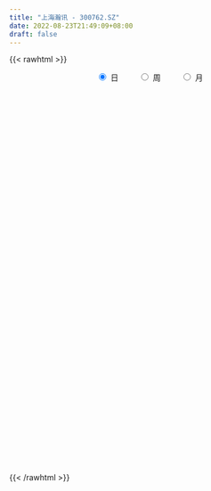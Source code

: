 ```yaml
---
title: "上海瀚讯 - 300762.SZ"
date: 2022-08-23T21:49:09+08:00
draft: false
---
```

{{< rawhtml >}}
    <div style="text-align: center">
        <label style="padding: 1rem;"><input style="margin-right: .5rem" type="radio" name="period" value="D" checked onclick="period_change(this)">日</label>
        <label style="padding: 1rem;"><input style="margin-right: .5rem" type="radio" name="period" value="W" onclick="period_change(this)">周</label>
        <label style="padding: 1rem;"><input style="margin-right: .5rem" type="radio" name="period" value="M" onclick="period_change(this)">月</label>
    </div>
    <div id="chart" style="height: 700px;"></div> 
    <script type="text/javascript">
        const D_v = [36550.34,46767.1,29167.13,38297.18,40554.37,40560.95,31629.01,18429.32,19985.51,46667.52,31742.84,41746.04,36672.4,25241.19,17910.29,37535.07,29931.94,23759.48,24246.2,53823.68,31973.83,30919.6,25905.89,17353.57,24177.29,19868.57,42062.47,29114.55,19947.1,16534.67,16274.31,18765.62,14110.93,13412.79,24351.09,13551.12,17937.31,16467.93,13217.6,18571.28,20713.15,12571.22,20623.68,20212.18,9729.67,22100.4,18917.0,35412.6,20576.35,22327.83,12848.46,13494.98,15089.45,12198.59,15911.51,12728.23,14603.9,22761.87,21271.25,19970.63,30676.67,31263.39,24112.96,60944.2,62480.92,39254.44,30313.45,41352.48,49589.96,33015.03,29018.69,40628.03,33111.63,30241.23,34939.57,28317.92,29756.6,25740.06,24512.35,25538.28,15057.82,18581.3,16258.72,37187.53,17698.26,20352.35,16483.19,34277.71,16914.36,10853.76,14277.31,33607.82,37487.74,38638.23,33869.92,23698.86,26627.25,21565.15,30800.12,24213.16,34396.83,29431.64,89877.48,158425.05,107154.58,111620.21,87013.64,79299.62,68408.77,72574.37,72379.76,45020.52,41030.26,56694.56,61887.65,43600.86,33776.88,42100.81,63239.69,26166.02,39752.87,21619.47,28505.26,18808.97,22643.14,18488.74,31689.19,21329.9,20429.9,16069.28,21355.2,22602.41,30073.82,31352.71,30711.86,28781.83,23415.51,24847.42,17175.14,17503.77,20862.71,16882.87,28122.29,38244.78,34160.41,29161.05,25441.11,13077.28,16270.06,13555.66,14752.43,18595.79,16529.53,13212.03,14815.65,10845.04,17058.93,15793.24,37215.55,31866.91,37492.77,18855.15,18301.88,18143.03,10295.56,10276.43,14916.32,14443.23,17144.27,13593.96,18246.77,19116.86,18312.57,14249.7,19554.96,19840.77,22758.59,16749.93,15304.71,24298.14,23101.35,16716.48,10383.29,23617.13,16172.63,10099.32,11613.17,8639.41,16822.48,11853.82,14306.58,12184.05,8257.86,12228.38,15225.36,18662.25,15242.06,11154.22,26219.11,51071.62,37501.09,36667.38,42680.57,75970.25,50990.08,67488.94,51060.65,84279.47,41153.25,35460.28,31167.06,71611.81,71686.9,61770.16,137822.0,77205.53,56187.54,49147.35,53399.44,35975.49,51448.78,28844.49,25458.29,27757.08,40033.8,75980.37,47951.04,45574.57,44653.22,41983.7,47712.05,37598.65,31928.74,30772.19,39055.29,36553.94,85646.1,255004.88,310982.31,168673.11,212867.01,267288.01,248923.18,222701.65,194923.24,270012.47,167503.42,110463.44,182430.86,112057.26,133342.37,102419.76,78665.87,111860.03,116834.51,144510.46,165506.92,177832.13,181148.18,89066.08,78040.21,84815.27,151362.48,82870.54,177277.03,91258.52,73801.03,54486.39,74174.32,58016.56,132619.1,91114.48,92455.29,101472.22,53087.5,121668.9,50585.37,44607.59,39677.44,51063.21,50605.62,38368.21,35663.69,31675.86,31683.03,44497.81,39092.01,23895.57,23940.11,33744.5,26748.41,36806.53,30321.48,28428.05,25232.12,33809.78,43292.65,41661.89,32607.0,74600.63,49768.93,65131.32,49366.51,37756.96,45828.09,26559.71,36307.67,46430.8,39082.21,146820.21,203476.36,112353.72,82062.98,85359.63,77800.67,106013.44,158833.47,144176.87,99932.55,61389.14,76909.94,274576.29,108257.28,89027.89,129891.9,117088.77,108035.16,58354.05,57350.12,50645.11,54591.61,55189.94,51647.78,79125.04,74288.65,52024.37,30813.88,31009.85,54222.12,39783.5,18422.51,34072.14,35679.45,46471.72,35665.91,33759.3,41268.61,27305.85,31682.06,27322.13,45073.37,24887.1,49954.63,24702.74,37382.37,39057.92,31865.5,80528.42,37465.64,33007.07,33438.43,17759.01,49016.63,37597.12,26220.36,30339.24,31863.52,21776.7,31437.21,27310.82,19947.8,20006.24,33767.71,26875.56,30131.85,26645.51,32046.58,76490.96,36264.83,30511.69,30277.9,21950.74,47820.38,25073.73,36699.05,43301.74,50454.92,27440.43,39335.45,33023.29,27660.37,46705.86,34583.24,21261.9,116333.53,65273.78,52196.73,46038.72,43679.05,36338.56,26053.28,35402.31,24087.44,33473.59,24651.08,58225.56,41856.54,41466.42,30921.0,22976.23,21113.0,33217.58,29344.25,26193.18,25642.64,40389.59,25242.74,55240.15,56667.27,79884.85,60090.05,49830.82,41577.39,29418.39,24075.06,29094.11,36834.81,28700.65,33033.94,48154.52,42385.51,30975.77,36168.15,37836.72,25501.74,44041.92,33370.16,39174.32,23598.95,23894.44,46538.95,42629.46,39119.2,89591.24,80503.67,72513.9,38210.45,68371.74,45239.95,52178.58,37793.99,28568.36,27061.5,66626.27,40507.02,40609.51,39986.29,85282.86,68927.07,72683.79,67199.88,76841.92,54461.84,190224.4,331831.01,211008.39,197719.36,141518.64,111151.51,157318.08,90117.56,81976.74,138812.1,79909.04,78016.88,73401.61,79237.79,72063.91,81181.38,46383.39,82348.73,89055.99,71989.69,67649.11,103325.54,139777.91,79024.49,58736.04,92946.58,67347.84,137895.25,72896.59,111514.55,62865.16,77234.35,49333.16,57142.76,44926.06,55922.39,148895.2]
const D_histogram = [0.0,0.111042735,0.1413828524,0.1575180116,0.1341888057,0.1004429218,0.0163976099,-0.0628971565,-0.0793928874,0.0702390842,0.2247333777,0.2421998339,0.093816527,0.0060379259,-0.055121498,0.017968792,0.0034912777,0.0140128411,0.0811013278,0.3197038143,0.4585656487,0.4882968457,0.3837761005,0.2558728298,0.0454070699,-0.0520772179,-0.339637584,-0.6385880253,-0.7635392016,-0.7679497191,-0.7675783042,-0.7943885026,-0.7361022236,-0.6296859184,-0.527240284,-0.4691044931,-0.3430786182,-0.3532709618,-0.3498617447,-0.3768755956,-0.2873040323,-0.2359133305,-0.1416868675,0.0047659489,0.1003220508,0.1593773916,0.0963692349,-0.0126210151,-0.0508777697,-0.0145989246,-0.0425993379,-0.0589078701,-0.119229459,-0.1494586595,-0.1391177469,-0.120804053,-0.0764798656,-0.0141729791,-0.0165809489,0.0650575288,0.0711405205,0.1716991636,0.2639073933,0.5802955425,0.8578284322,0.9343213646,0.9692880358,1.0041789389,1.105742193,1.0561788364,0.8871943069,0.8588790135,0.7689259141,0.6439405612,0.5461161264,0.4392047363,0.2629163537,0.1717631129,0.0234860555,0.0041157483,-0.0508767636,-0.1877391372,-0.2470599454,-0.1724197987,-0.1245489761,-0.2073631542,-0.1936902348,-0.3393491332,-0.4060718404,-0.4297446407,-0.4676101624,-0.2988078351,-0.1477604644,-0.1539072638,-0.3268303894,-0.4036610419,-0.4089334126,-0.483017805,-0.6048203677,-0.6115601781,-0.4499835609,-0.2484280513,0.4461801003,1.1386168764,1.3823658097,1.5797609014,1.6703362678,1.6024409922,1.5142601869,1.1988323791,0.8275255548,0.5766194185,0.4634327373,0.1580926911,0.1429920818,0.0262850158,-0.1493252938,-0.3395453573,-0.7438806927,-0.9678812277,-1.0023616178,-1.0364922631,-0.8818190865,-0.7865752272,-0.8211253183,-0.7986897889,-0.9638925084,-1.0526894464,-0.9142348543,-0.8261416294,-0.725762088,-0.5810844959,-0.5418987242,-0.4273388776,-0.4084135997,-0.4220498583,-0.4556946383,-0.3548501164,-0.2584272831,-0.1692415148,-0.1750351744,-0.1924323744,-0.2106464533,-0.4053507235,-0.5470208141,-0.4955288937,-0.4840808076,-0.4761684014,-0.4429981694,-0.351329966,-0.2869896181,-0.211864082,-0.1028014438,-0.0404919364,-0.0400165891,-0.0067556245,0.1040387832,0.2171793715,0.3330226077,0.2644004561,0.3850111875,0.4996047902,0.5681813717,0.6400397229,0.6308717604,0.6005932682,0.5445379473,0.4638127837,0.4831187523,0.4947242202,0.4640293173,0.4762958993,0.4997214125,0.4913980889,0.5218419635,0.5080668717,0.3582884623,0.2604888624,0.2342632216,0.0763265043,-0.0533123849,-0.0880979192,-0.1539425125,-0.3126711471,-0.3891198536,-0.3682593401,-0.3160176231,-0.2103872129,-0.0865624361,-0.0227216059,0.0589398447,0.0631164346,0.0445294582,0.0706216621,0.0995766173,0.1145411818,0.1439420229,0.1262769147,0.1403767853,0.2422503207,0.1449954598,-0.972768672,-1.6693332729,-1.8739544205,-1.9007415158,-1.8447908126,-1.6610433705,-1.5217427536,-1.3107499392,-1.1394761688,-0.9318321593,-0.6201702907,-0.3386466361,-0.1027626541,0.1804524303,0.3364006286,0.4087440342,0.4609758491,0.4425683592,0.4749300888,0.4086987369,0.3342657325,0.3210116202,0.3141575724,0.3766904266,0.4862351372,0.5271359664,0.5637862601,0.5549991971,0.4894869606,0.4200952297,0.3739264129,0.3540920867,0.352272763,0.3342339461,0.3106801395,0.1916606581,0.4417186168,0.5975617479,0.5782458331,0.6951744371,0.9427530932,1.0630877654,1.0036779801,0.9422010067,0.9768682902,0.8756619664,0.7072803525,0.6475991192,0.5045393649,0.2996146345,0.1036261679,-0.0486435954,-0.2164723523,-0.2367049598,-0.2087757531,-0.132502608,-0.0213284868,-0.0618988849,-0.1423432996,-0.1775063234,-0.1999089177,-0.1431222548,-0.1210385553,-0.2734738335,-0.2899164819,-0.3197925876,-0.3130356625,-0.2414771195,-0.2397166949,-0.114048021,-0.0938188068,-0.1781760417,-0.2875199,-0.3384908645,-0.496850162,-0.5541785253,-0.547105207,-0.5083626434,-0.5048877127,-0.5206347415,-0.4813235878,-0.4869624803,-0.4466175681,-0.3804624431,-0.2815854877,-0.2509799422,-0.1882549332,-0.1057044376,-0.032044992,0.030338873,0.1167775473,0.1777580005,0.1866328827,0.1862091048,0.2325235747,0.302622117,0.2728590783,0.258662435,0.1841777442,0.2049403629,0.2525759834,0.2208084819,0.2016996369,0.133631098,0.0821734525,0.082566173,0.1043999235,0.1114865675,0.2369779213,0.2425787134,0.2168603001,0.1889581414,0.1562520204,0.1167878347,0.1208391377,0.1427428402,0.182658809,0.1726434893,0.1474181514,0.1417255989,0.2516358251,0.2885459215,0.2592394622,0.3061615073,0.3109125442,0.2250944331,0.1611616929,0.0992523562,0.0582230158,0.0297462698,0.0188585434,-0.0104712582,0.0191242646,-0.0301756134,-0.1160616166,-0.1505510265,-0.1710965719,-0.2101533267,-0.2531807342,-0.2665081267,-0.2165180439,-0.1895956492,-0.1347148126,-0.0789199543,-0.0355080151,-0.0256647811,-0.0181739652,-0.0373977473,-0.041002087,-0.0587847776,-0.0620518211,-0.1076003535,-0.1323447669,-0.1073510631,-0.0841568392,-0.0880034526,-0.1875304185,-0.2252350398,-0.1980881828,-0.220610005,-0.2151438497,-0.3048888258,-0.3302099566,-0.3175387149,-0.2726988063,-0.1972998908,-0.1502842191,-0.1499841447,-0.1314133166,-0.0912157272,-0.0463821707,0.0157051779,0.0604274636,0.1198632939,0.1417363602,0.1890121003,0.2212209027,0.1990355599,0.1638880231,0.1616519439,0.1504367848,0.0974626852,0.0540549287,-0.0080079439,-0.0733863788,-0.1589464415,-0.1782799966,-0.1272426312,-0.0893667784,-0.1215107405,-0.0322065596,0.0245881051,0.0535058869,-0.035604269,-0.0943840431,-0.1129879225,-0.1281519199,-0.1426255666,-0.1179302881,-0.1175737144,-0.0913795823,-0.0788737851,-0.0766997295,-0.0573280272,-0.0906033181,-0.1070626275,-0.1508039389,-0.1388089458,-0.1445224249,-0.1198630206,-0.0944167453,-0.0332199471,0.0153434321,0.043835036,0.0300727822,0.0128157093,-0.0880812001,-0.1720943372,-0.1047970838,-0.0423150608,0.056089561,0.1283273879,0.1749796513,0.2097709195,0.2514186121,0.2690804384,0.2822945937,0.3015957468,0.3230129162,0.3387920153,0.3341216999,0.3269663851,0.3338378078,0.3234909337,0.2657809953,0.2107985894,0.1860928062,0.1569840861,0.1403237053,0.1569081298,0.1733192701,0.2004918266,0.2535878676,0.2276734503,0.1613726675,0.0818007618,0.0732004669,0.0768207973,0.0411490103,0.0036857015,-0.0176287709,-0.0212821799,0.0272173526,0.0490031581,0.0310935753,0.039587628,-0.3730555298,-0.6161918721,-0.7280855887,-0.7776354579,-0.7684232973,-0.7223881127,-0.5902220781,-0.3936996058,-0.2498456164,-0.1057696986,-0.0026896695,0.0686592591,0.143664627,0.1758591292,0.2052973449,0.2495039821,0.2554087599,0.2555603072,0.2553444827,0.2198661905,0.1955536097,0.1375867985,0.0944364807,0.1021865766,0.1399245358,0.1571468592,0.1717365668,0.160545604,0.1825561504,0.17785813,0.1658332502,0.1737191458,0.1696628612,0.2000670488,0.2047100203,0.1369750255,0.0953984103,0.0855811527,0.0730152663,0.0770878465,0.0458893637,0.0317669685,0.0647533418]
const D_fast = [0.0,0.1388034188,0.2044892493,0.2600039113,0.2702219068,0.2615867534,0.1816408439,0.0866217885,0.0502778357,0.2174695783,0.4281472162,0.5061636309,0.3812344558,0.2949653361,0.2200255377,0.2976080257,0.2840033308,0.2980281045,0.3853919232,0.7039203632,0.9574236098,1.1092290183,1.1006522982,1.0367172349,0.8376032425,0.7270996502,0.3546298882,-0.1039675594,-0.4198035362,-0.6162014834,-0.8077246446,-1.0331319686,-1.1588712456,-1.2098764199,-1.2392408566,-1.2983811889,-1.2581249685,-1.3566350526,-1.4406912717,-1.5619240215,-1.5441784663,-1.5517660971,-1.492961351,-1.3453170473,-1.2246804328,-1.1257807441,-1.1646965921,-1.2768420958,-1.3278182928,-1.2951891789,-1.3338394266,-1.3648749264,-1.45500388,-1.5225977454,-1.5470362695,-1.5589235888,-1.5337193679,-1.4749557262,-1.4815089331,-1.3836060732,-1.3597379514,-1.2162545174,-1.0580694394,-0.5966074045,-0.1046174068,0.2054558667,0.4827445469,0.7686801847,1.1466789871,1.3611603396,1.4139743868,1.6003788467,1.7026572259,1.7386570133,1.7773616101,1.7802514041,1.6696921098,1.6214796473,1.4790741037,1.4607327337,1.3930210308,1.2092238729,1.0881380783,1.1196732754,1.136406854,1.0017518874,0.9670022481,0.7365060664,0.568265399,0.4371564386,0.2823883762,0.3764887448,0.4905959994,0.445972384,0.1913416611,0.0135957481,-0.0939099757,-0.2887488194,-0.561756474,-0.721386329,-0.6723056019,-0.5328571052,0.2732960715,1.2503870666,1.8397274524,2.4320627694,2.9402222027,3.2729371753,3.5633214167,3.5476017037,3.3831762681,3.2764249864,3.2790964896,3.0132796161,3.0339270272,2.9237912152,2.7108495822,2.4357431793,1.8454376708,1.3794668288,1.0943960343,0.8011423232,0.7353607281,0.6339607807,0.39412936,0.2168924422,-0.1892834044,-0.5412527041,-0.6313568254,-0.749799008,-0.8308599885,-0.8314535204,-0.9277424298,-0.9200173026,-1.0031954246,-1.1223441478,-1.2699125874,-1.2577805946,-1.2259645821,-1.1790891924,-1.2286416456,-1.2941469392,-1.3650226314,-1.6610645826,-1.9394898766,-2.0118801797,-2.1214522954,-2.2325819896,-2.3101612999,-2.3063255881,-2.3137326447,-2.2915731291,-2.2082108518,-2.1560243286,-2.1655531286,-2.1339810701,-1.9971769665,-1.8297415353,-1.6306426472,-1.6331646848,-1.4163011566,-1.1768063563,-0.9661844318,-0.7343161499,-0.5857661723,-0.4658963474,-0.3858171816,-0.3505891492,-0.2105034926,-0.0752169696,0.0100954568,0.1414360136,0.2897918799,0.4043180786,0.5652224441,0.6784640702,0.6182577764,0.5855803921,0.6179205566,0.4790654655,0.33609848,0.2792884659,0.1749582444,-0.0619381769,-0.2356668468,-0.3068711683,-0.3336338571,-0.2806002501,-0.1784160823,-0.1202556536,-0.0238592419,-0.0039035434,-0.0113581551,0.0323894642,0.0862385738,0.1298384337,0.1952247806,0.209128901,0.258322968,0.4207590835,0.3597530876,-1.0012032122,-2.1151011313,-2.788210884,-3.2901833583,-3.6954303583,-3.9269437588,-4.1680788303,-4.2847735007,-4.3983687725,-4.4236828028,-4.2670635068,-4.0702015114,-3.8600081928,-3.5316800009,-3.2916316454,-3.1171022313,-2.9496264541,-2.8573918543,-2.7062976025,-2.6703542701,-2.6612208414,-2.5942220487,-2.5225367034,-2.3658312425,-2.1347277476,-1.9620429268,-1.784446068,-1.6544833318,-1.5976238281,-1.5619917516,-1.5146789652,-1.4459902697,-1.3597414027,-1.294221733,-1.2401055048,-1.3112098217,-0.9507222088,-0.6454886407,-0.5202430972,-0.2295208839,0.2537460454,0.6398526591,0.8313623688,1.0054356471,1.2843200031,1.4020291708,1.4104676451,1.5126861916,1.4957612786,1.3657402068,1.1956582821,1.0312276199,0.809280775,0.7298719275,0.705607196,0.748754689,0.8545966885,0.7985515692,0.6825213296,0.602981725,0.5306019012,0.5516080005,0.5434320611,0.3226283245,0.2337065556,0.1238823031,0.0523803125,0.0635695756,0.0054008265,0.1025574951,0.0993320076,-0.0295692377,-0.210793071,-0.3463867516,-0.6289585896,-0.8248315842,-0.9545345676,-1.042882665,-1.1656296624,-1.3115353765,-1.3925551198,-1.5199346323,-1.5912441122,-1.620204598,-1.5917240145,-1.6238634546,-1.6082021789,-1.5520777927,-1.4864295951,-1.4164610118,-1.3008279507,-1.1954079974,-1.1398748944,-1.0937463962,-0.9893010326,-0.8435469611,-0.8050952302,-0.7546262647,-0.7830665195,-0.71106881,-0.6002891937,-0.5768545747,-0.5455385105,-0.5801992749,-0.6111135573,-0.5900792936,-0.5421455622,-0.5071872762,-0.3224514422,-0.2562059718,-0.2277093101,-0.2083719334,-0.2020150493,-0.2122822763,-0.1780211889,-0.1204317764,-0.0348511053,-0.0017055527,0.0099236472,0.0396624945,0.2124816769,0.3215282537,0.35703166,0.4804940819,0.5629732548,0.533428752,0.509786435,0.4726901874,0.446216601,0.4251764224,0.4190033318,0.3870557157,0.4214323047,0.3645885233,0.249687116,0.1775599494,0.114240261,0.0226451746,-0.0836774165,-0.1636318406,-0.1677712688,-0.1882477864,-0.167045653,-0.1309807832,-0.0964458479,-0.093018809,-0.0900714845,-0.1186447034,-0.1324995648,-0.1649784498,-0.1837584486,-0.2562070694,-0.3140376746,-0.3158817365,-0.3137267225,-0.339574199,-0.4859837695,-0.5799971507,-0.6023723394,-0.6800466629,-0.72836647,-0.8943336525,-1.0022072725,-1.0689207095,-1.0922555025,-1.0661815596,-1.0567369428,-1.0939329045,-1.1082154056,-1.090821748,-1.0575837342,-0.9915700911,-0.9317409395,-0.8423392858,-0.7850321293,-0.6905033642,-0.6029893362,-0.575415789,-0.5695913199,-0.5314144132,-0.5050203762,-0.5336288044,-0.5635228287,-0.6275876873,-0.7113127169,-0.83660939,-0.9005129443,-0.8812862367,-0.8657520785,-0.9282737257,-0.8470211847,-0.7840794937,-0.7417852402,-0.8397964633,-0.9221722482,-0.9690231082,-1.0162250856,-1.0663551239,-1.0711424174,-1.1001792723,-1.0968300358,-1.1040426849,-1.1210435617,-1.1160038662,-1.1719299866,-1.2151549529,-1.296597249,-1.3193044923,-1.3611485777,-1.3664549286,-1.3646128396,-1.3117210282,-1.259321791,-1.219871428,-1.2261154863,-1.2401686319,-1.3630858413,-1.4901225628,-1.4490245803,-1.3971213224,-1.2846943104,-1.1803746366,-1.0899774603,-1.0027434623,-0.8982411167,-0.8133091807,-0.729521377,-0.6348212872,-0.5326508888,-0.4321737859,-0.3533136763,-0.2787273948,-0.1883965201,-0.1178706608,-0.1091353504,-0.1114181089,-0.0896006906,-0.0794633891,-0.0610428436,-0.0052313867,0.0545095711,0.1318050843,0.2482980922,0.2793020375,0.2533444216,0.1942227063,0.2039225282,0.2267480578,0.2013635234,0.16482164,0.1390999748,0.1301260209,0.1854298915,0.2194664865,0.2093302976,0.2277212573,-0.2781857829,-0.6753700932,-0.9692852071,-1.2132439407,-1.3961376044,-1.530699448,-1.5460889329,-1.447991362,-1.3665987767,-1.2489652837,-1.1465576719,-1.0580439285,-0.9471224039,-0.8709631194,-0.7902005674,-0.6836179348,-0.6138609669,-0.5498193429,-0.4861990467,-0.4667107913,-0.4421349696,-0.4657050812,-0.4852462788,-0.4519495387,-0.3792304456,-0.3227214075,-0.2651975581,-0.23625212,-0.168602536,-0.1288360239,-0.0994025911,-0.0480869091,-0.0097274783,0.0706934714,0.1265139481,0.0930227096,0.075295697,0.0868737276,0.0925616578,0.1159061996,0.0961800577,0.0899994046,0.1391741134]
const D_slow = [0.0,0.0277606838,0.0631063969,0.1024858998,0.1360331012,0.1611438316,0.1652432341,0.149518945,0.1296707231,0.1472304941,0.2034138386,0.263963797,0.2874179288,0.2889274102,0.2751470357,0.2796392337,0.2805120531,0.2840152634,0.3042905954,0.384216549,0.4988579611,0.6209321726,0.7168761977,0.7808444051,0.7921961726,0.7791768681,0.6942674722,0.5346204658,0.3437356654,0.1517482357,-0.0401463404,-0.238743466,-0.4227690219,-0.5801905015,-0.7120005725,-0.8292766958,-0.9150463504,-1.0033640908,-1.090829527,-1.1850484259,-1.256874434,-1.3158527666,-1.3512744835,-1.3500829963,-1.3250024836,-1.2851581357,-1.2610658269,-1.2642210807,-1.2769405231,-1.2805902543,-1.2912400888,-1.3059670563,-1.335774421,-1.3731390859,-1.4079185226,-1.4381195359,-1.4572395023,-1.4607827471,-1.4649279843,-1.4486636021,-1.4308784719,-1.387953681,-1.3219768327,-1.1769029471,-0.962445839,-0.7288654979,-0.4865434889,-0.2354987542,0.040936794,0.3049815031,0.5267800799,0.7414998332,0.9337313118,1.0947164521,1.2312454837,1.3410466678,1.4067757562,1.4497165344,1.4555880483,1.4566169853,1.4438977944,1.3969630101,1.3351980238,1.2920930741,1.2609558301,1.2091150415,1.1606924829,1.0758551996,0.9743372395,0.8669010793,0.7499985387,0.6752965799,0.6383564638,0.5998796478,0.5181720505,0.41725679,0.3150234369,0.1942689856,0.0430638937,-0.1098261508,-0.2223220411,-0.2844290539,-0.1728840288,0.1117701903,0.4573616427,0.852301868,1.269885935,1.670496183,2.0490612298,2.3487693246,2.5556507133,2.6998055679,2.8156637522,2.855186925,2.8909349454,2.8975061994,2.8601748759,2.7752885366,2.5893183635,2.3473480565,2.0967576521,1.8376345863,1.6171798147,1.4205360079,1.2152546783,1.0155822311,0.774609104,0.5114367424,0.2828780288,0.0763426215,-0.1050979005,-0.2503690245,-0.3858437056,-0.492678425,-0.5947818249,-0.7002942895,-0.8142179491,-0.9029304782,-0.9675372989,-1.0098476776,-1.0536064712,-1.1017145648,-1.1543761781,-1.255713859,-1.3924690625,-1.516351286,-1.6373714879,-1.7564135882,-1.8671631305,-1.954995622,-2.0267430266,-2.0797090471,-2.105409408,-2.1155323921,-2.1255365394,-2.1272254456,-2.1012157498,-2.0469209069,-1.9636652549,-1.8975651409,-1.801312344,-1.6764111465,-1.5343658036,-1.3743558728,-1.2166379327,-1.0664896157,-0.9303551289,-0.8144019329,-0.6936222449,-0.5699411898,-0.4539338605,-0.3348598857,-0.2099295325,-0.0870800103,0.0433804806,0.1703971985,0.2599693141,0.3250915297,0.3836573351,0.4027389611,0.3894108649,0.3673863851,0.328900757,0.2507329702,0.1534530068,0.0613881718,-0.017616234,-0.0702130372,-0.0918536462,-0.0975340477,-0.0827990866,-0.0670199779,-0.0558876134,-0.0382321978,-0.0133380435,0.0152972519,0.0512827577,0.0828519863,0.1179461827,0.1785087628,0.2147576278,-0.0284345402,-0.4457678584,-0.9142564636,-1.3894418425,-1.8506395457,-2.2659003883,-2.6463360767,-2.9740235615,-3.2588926037,-3.4918506435,-3.6468932162,-3.7315548752,-3.7572455387,-3.7121324312,-3.628032274,-3.5258462655,-3.4106023032,-3.2999602134,-3.1812276912,-3.079053007,-2.9954865739,-2.9152336688,-2.8366942757,-2.7425216691,-2.6209628848,-2.4891788932,-2.3482323282,-2.2094825289,-2.0871107887,-1.9820869813,-1.8886053781,-1.8000823564,-1.7120141657,-1.6284556791,-1.5507856443,-1.5028704797,-1.3924408255,-1.2430503886,-1.0984889303,-0.924695321,-0.6890070477,-0.4232351064,-0.1723156113,0.0632346403,0.3074517129,0.5263672045,0.7031872926,0.8650870724,0.9912219136,1.0661255723,1.0920321142,1.0798712154,1.0257531273,0.9665768873,0.9143829491,0.8812572971,0.8759251754,0.8604504541,0.8248646292,0.7804880484,0.7305108189,0.6947302552,0.6644706164,0.596102158,0.5236230376,0.4436748907,0.365415975,0.3050466952,0.2451175214,0.2166055162,0.1931508145,0.148606804,0.076726829,-0.0078958871,-0.1321084276,-0.2706530589,-0.4074293607,-0.5345200215,-0.6607419497,-0.7909006351,-0.911231532,-1.0329721521,-1.1446265441,-1.2397421549,-1.3101385268,-1.3728835123,-1.4199472456,-1.4463733551,-1.4543846031,-1.4467998848,-1.417605498,-1.3731659979,-1.3265077772,-1.279955501,-1.2218246073,-1.1461690781,-1.0779543085,-1.0132886997,-0.9672442637,-0.916009173,-0.8528651771,-0.7976630566,-0.7472381474,-0.7138303729,-0.6932870098,-0.6726454665,-0.6465454857,-0.6186738438,-0.5594293635,-0.4987846851,-0.4445696101,-0.3973300748,-0.3582670697,-0.329070111,-0.2988603266,-0.2631746165,-0.2175099143,-0.174349042,-0.1374945041,-0.1020631044,-0.0391541481,0.0329823322,0.0977921978,0.1743325746,0.2520607106,0.3083343189,0.3486247421,0.3734378312,0.3879935852,0.3954301526,0.4001447884,0.3975269739,0.4023080401,0.3947641367,0.3657487326,0.3281109759,0.285336833,0.2327985013,0.1695033177,0.1028762861,0.0487467751,0.0013478628,-0.0323308404,-0.0520608289,-0.0609378327,-0.067354028,-0.0718975193,-0.0812469561,-0.0914974779,-0.1061936723,-0.1217066275,-0.1486067159,-0.1816929076,-0.2085306734,-0.2295698832,-0.2515707464,-0.298453351,-0.3547621109,-0.4042841566,-0.4594366579,-0.5132226203,-0.5894448267,-0.6719973159,-0.7513819946,-0.8195566962,-0.8688816689,-0.9064527236,-0.9439487598,-0.976802089,-0.9996060208,-1.0112015635,-1.007275269,-0.9921684031,-0.9622025796,-0.9267684896,-0.8795154645,-0.8242102388,-0.7744513489,-0.7334793431,-0.6930663571,-0.6554571609,-0.6310914896,-0.6175777574,-0.6195797434,-0.6379263381,-0.6776629485,-0.7222329476,-0.7540436054,-0.7763853001,-0.8067629852,-0.8148146251,-0.8086675988,-0.7952911271,-0.8041921943,-0.8277882051,-0.8560351857,-0.8880731657,-0.9237295573,-0.9532121294,-0.9826055579,-1.0054504535,-1.0251688998,-1.0443438322,-1.058675839,-1.0813266685,-1.1080923254,-1.1457933101,-1.1804955466,-1.2166261528,-1.2465919079,-1.2701960943,-1.2785010811,-1.274665223,-1.263706464,-1.2561882685,-1.2529843412,-1.2750046412,-1.3180282255,-1.3442274965,-1.3548062617,-1.3407838714,-1.3087020244,-1.2649571116,-1.2125143817,-1.1496597287,-1.0823896191,-1.0118159707,-0.936417034,-0.855663805,-0.7709658011,-0.6874353762,-0.6056937799,-0.5222343279,-0.4413615945,-0.3749163457,-0.3222166983,-0.2756934968,-0.2364474752,-0.2013665489,-0.1621395165,-0.118809699,-0.0686867423,-0.0052897754,0.0516285872,0.091971754,0.1124219445,0.1307220612,0.1499272606,0.1602145131,0.1611359385,0.1567287458,0.1514082008,0.1582125389,0.1704633285,0.1782367223,0.1881336293,0.0948697468,-0.0591782212,-0.2411996184,-0.4356084828,-0.6277143071,-0.8083113353,-0.9558668548,-1.0542917563,-1.1167531604,-1.143195585,-1.1438680024,-1.1267031876,-1.0907870309,-1.0468222486,-0.9954979123,-0.9331219168,-0.8692697268,-0.8053796501,-0.7415435294,-0.6865769818,-0.6376885793,-0.6032918797,-0.5796827595,-0.5541361154,-0.5191549814,-0.4798682666,-0.4369341249,-0.3967977239,-0.3511586863,-0.3066941539,-0.2652358413,-0.2218060549,-0.1793903395,-0.1293735773,-0.0781960723,-0.0439523159,-0.0201027133,0.0012925749,0.0195463914,0.0388183531,0.050290694,0.0582324361,0.0744207716]
const D_data = [['2020-08-04', 45.0, 44.08, 43.21, 45.0],['2020-08-05', 45.0, 45.82, 43.91, 46.36],['2020-08-06', 45.85, 45.3, 44.8, 46.25],['2020-08-07', 45.01, 45.38, 44.03, 46.37],['2020-08-10', 44.6, 45.0, 44.25, 46.99],['2020-08-11', 44.9, 44.83, 44.0, 46.5],['2020-08-12', 44.8, 43.95, 42.6, 45.19],['2020-08-13', 44.14, 43.57, 43.52, 44.56],['2020-08-14', 43.6, 44.06, 42.94, 44.36],['2020-08-17', 44.39, 46.52, 44.25, 47.45],['2020-08-18', 46.8, 47.55, 46.05, 47.73],['2020-08-19', 47.66, 46.52, 46.46, 48.96],['2020-08-20', 46.62, 44.26, 44.01, 47.28],['2020-08-21', 44.42, 44.46, 44.21, 45.74],['2020-08-24', 45.0, 44.41, 44.18, 45.68],['2020-08-25', 44.42, 46.15, 44.21, 47.23],['2020-08-26', 46.8, 45.26, 44.8, 46.93],['2020-08-27', 44.0, 45.61, 43.99, 46.46],['2020-08-28', 45.75, 46.61, 45.34, 47.34],['2020-08-31', 47.08, 49.8, 46.99, 50.45],['2020-09-01', 49.7, 49.95, 49.0, 50.35],['2020-09-02', 50.0, 49.5, 48.0, 50.0],['2020-09-03', 49.8, 48.06, 47.73, 49.9],['2020-09-04', 47.4, 47.5, 46.8, 48.12],['2020-09-07', 47.85, 45.78, 45.5, 47.88],['2020-09-08', 45.91, 46.47, 45.0, 46.62],['2020-09-09', 45.98, 42.99, 42.57, 46.36],['2020-09-10', 43.01, 40.95, 40.71, 43.97],['2020-09-11', 41.13, 41.48, 39.9, 41.69],['2020-09-14', 41.48, 42.06, 41.47, 43.1],['2020-09-15', 41.81, 41.5, 41.19, 42.66],['2020-09-16', 41.33, 40.44, 40.2, 41.82],['2020-09-17', 40.1, 40.93, 40.1, 41.4],['2020-09-18', 40.93, 41.36, 40.52, 41.66],['2020-09-21', 41.32, 41.32, 40.88, 43.0],['2020-09-22', 40.96, 40.69, 40.12, 41.58],['2020-09-23', 40.76, 41.59, 40.4, 42.19],['2020-09-24', 41.79, 39.78, 39.66, 41.92],['2020-09-25', 39.9, 39.5, 39.0, 40.23],['2020-09-28', 39.5, 38.6, 37.98, 39.8],['2020-09-29', 38.63, 39.79, 38.38, 40.05],['2020-09-30', 39.45, 39.3, 39.2, 40.2],['2020-10-09', 40.0, 39.89, 39.58, 40.75],['2020-10-12', 40.16, 40.95, 40.16, 41.09],['2020-10-13', 40.85, 40.82, 40.41, 41.11],['2020-10-14', 40.82, 40.7, 40.04, 41.6],['2020-10-15', 40.31, 39.08, 38.93, 40.59],['2020-10-16', 38.79, 37.89, 37.0, 39.49],['2020-10-19', 38.4, 38.17, 38.1, 39.26],['2020-10-20', 37.9, 38.89, 37.58, 39.08],['2020-10-21', 39.0, 37.9, 37.61, 39.47],['2020-10-22', 37.78, 37.7, 37.12, 38.08],['2020-10-23', 37.65, 36.68, 36.58, 38.19],['2020-10-26', 36.65, 36.51, 35.81, 37.04],['2020-10-27', 36.31, 36.65, 36.05, 37.37],['2020-10-28', 36.42, 36.52, 35.95, 36.77],['2020-10-29', 36.17, 36.73, 35.65, 37.0],['2020-10-30', 37.0, 37.0, 36.0, 37.92],['2020-11-02', 36.77, 36.13, 35.4, 36.78],['2020-11-03', 36.14, 37.21, 35.73, 37.21],['2020-11-04', 37.85, 36.35, 35.92, 37.94],['2020-11-05', 36.35, 37.72, 36.35, 37.87],['2020-11-06', 38.0, 38.12, 37.23, 38.4],['2020-11-09', 38.22, 42.2, 38.0, 42.29],['2020-11-10', 41.5, 43.75, 41.42, 43.9],['2020-11-11', 43.25, 42.79, 41.91, 43.67],['2020-11-12', 42.9, 43.25, 42.09, 43.55],['2020-11-13', 42.91, 44.18, 42.68, 44.81],['2020-11-16', 44.65, 46.22, 44.65, 46.86],['2020-11-17', 46.07, 45.36, 44.2, 46.52],['2020-11-18', 44.77, 44.11, 43.46, 45.13],['2020-11-19', 44.0, 46.13, 43.58, 46.7],['2020-11-20', 46.56, 45.81, 45.5, 47.33],['2020-11-23', 45.8, 45.5, 44.56, 46.1],['2020-11-24', 45.47, 45.88, 44.8, 46.79],['2020-11-25', 46.47, 45.79, 45.79, 48.35],['2020-11-26', 45.39, 44.63, 44.61, 46.19],['2020-11-27', 45.0, 45.35, 43.97, 45.71],['2020-11-30', 45.38, 44.27, 44.0, 46.0],['2020-12-01', 44.5, 45.65, 44.27, 46.6],['2020-12-02', 45.38, 45.19, 44.81, 46.3],['2020-12-03', 44.72, 43.75, 43.75, 45.18],['2020-12-04', 43.88, 44.21, 42.91, 44.35],['2020-12-07', 44.21, 45.95, 43.8, 46.87],['2020-12-08', 46.43, 46.01, 45.5, 46.5],['2020-12-09', 46.35, 44.32, 44.31, 46.66],['2020-12-10', 43.98, 45.35, 43.6, 45.98],['2020-12-11', 44.94, 42.94, 41.94, 45.3],['2020-12-14', 43.0, 43.2, 42.24, 43.68],['2020-12-15', 43.3, 43.29, 42.7, 43.89],['2020-12-16', 43.49, 42.7, 42.0, 43.5],['2020-12-17', 42.5, 45.44, 42.1, 45.8],['2020-12-18', 45.8, 46.0, 45.8, 47.6],['2020-12-21', 45.95, 44.39, 43.95, 46.55],['2020-12-22', 44.2, 41.7, 41.5, 44.67],['2020-12-23', 41.69, 42.0, 40.98, 42.58],['2020-12-24', 42.07, 42.4, 41.62, 43.35],['2020-12-25', 42.08, 41.0, 39.83, 42.18],['2020-12-28', 40.44, 39.45, 38.8, 41.1],['2020-12-29', 38.9, 40.05, 38.81, 41.7],['2020-12-30', 40.0, 42.13, 39.41, 43.0],['2020-12-31', 42.13, 43.3, 41.9, 43.55],['2021-01-04', 44.07, 51.96, 44.06, 51.96],['2021-01-05', 54.77, 56.33, 54.15, 62.15],['2021-01-06', 54.47, 54.3, 52.95, 56.0],['2021-01-07', 54.1, 56.2, 52.7, 56.84],['2021-01-08', 55.0, 57.1, 54.6, 59.25],['2021-01-11', 55.51, 56.7, 55.51, 60.88],['2021-01-12', 58.15, 57.54, 56.3, 59.58],['2021-01-13', 57.54, 55.0, 54.2, 58.58],['2021-01-14', 55.49, 53.6, 53.5, 57.5],['2021-01-15', 53.01, 54.36, 53.01, 55.17],['2021-01-18', 55.0, 55.91, 54.23, 56.77],['2021-01-19', 55.41, 53.02, 53.01, 55.48],['2021-01-20', 53.7, 56.32, 52.88, 56.38],['2021-01-21', 55.8, 55.17, 54.2, 56.3],['2021-01-22', 55.0, 54.0, 53.3, 55.0],['2021-01-25', 53.7, 53.03, 52.2, 54.78],['2021-01-26', 52.53, 48.68, 47.71, 52.66],['2021-01-27', 48.3, 48.9, 48.0, 49.35],['2021-01-28', 47.97, 50.1, 47.89, 52.3],['2021-01-29', 50.21, 49.38, 48.53, 51.37],['2021-02-01', 49.7, 51.55, 49.39, 52.14],['2021-02-02', 51.76, 51.03, 50.7, 51.77],['2021-02-03', 50.85, 49.11, 49.1, 52.49],['2021-02-04', 49.0, 49.3, 47.8, 49.95],['2021-02-05', 49.14, 45.98, 45.88, 49.66],['2021-02-08', 46.15, 45.53, 44.89, 46.55],['2021-02-09', 45.8, 47.78, 45.4, 48.2],['2021-02-10', 47.7, 47.09, 46.26, 47.8],['2021-02-18', 47.58, 47.13, 46.72, 48.79],['2021-02-19', 47.13, 47.8, 46.41, 47.82],['2021-02-22', 47.52, 46.48, 46.48, 48.2],['2021-02-23', 46.46, 47.39, 44.75, 47.93],['2021-02-24', 48.99, 46.14, 45.5, 49.3],['2021-02-25', 46.19, 45.32, 45.0, 47.38],['2021-02-26', 44.86, 44.48, 44.4, 45.78],['2021-03-01', 44.88, 45.9, 44.67, 47.12],['2021-03-02', 45.91, 46.0, 45.15, 46.23],['2021-03-03', 45.61, 46.1, 45.37, 46.34],['2021-03-04', 46.1, 44.85, 44.75, 46.66],['2021-03-05', 44.48, 44.34, 43.92, 45.11],['2021-03-08', 44.44, 43.91, 43.08, 44.9],['2021-03-09', 43.96, 40.7, 40.5, 43.96],['2021-03-10', 41.4, 39.88, 39.0, 41.9],['2021-03-11', 39.61, 41.43, 39.52, 41.78],['2021-03-12', 41.7, 40.48, 39.89, 42.04],['2021-03-15', 40.01, 39.86, 39.64, 40.67],['2021-03-16', 40.2, 39.66, 39.43, 40.37],['2021-03-17', 39.7, 40.14, 39.36, 40.49],['2021-03-18', 40.3, 39.68, 39.53, 40.48],['2021-03-19', 39.67, 39.7, 39.5, 40.51],['2021-03-22', 39.55, 40.2, 38.88, 40.29],['2021-03-23', 40.12, 39.72, 39.34, 40.33],['2021-03-24', 39.7, 38.78, 38.64, 39.7],['2021-03-25', 38.82, 38.96, 38.4, 39.56],['2021-03-26', 39.19, 40.06, 38.76, 40.26],['2021-03-29', 40.06, 40.53, 39.81, 40.7],['2021-03-30', 41.54, 41.12, 40.08, 42.33],['2021-03-31', 40.72, 38.9, 38.86, 41.15],['2021-04-01', 38.85, 41.41, 38.85, 42.27],['2021-04-02', 41.39, 42.08, 40.84, 42.09],['2021-04-06', 42.15, 42.2, 42.08, 43.11],['2021-04-07', 42.13, 42.9, 41.63, 42.97],['2021-04-08', 42.5, 42.38, 42.06, 42.96],['2021-04-09', 42.29, 42.34, 41.81, 42.56],['2021-04-12', 42.49, 42.1, 41.85, 43.44],['2021-04-13', 42.01, 41.7, 41.38, 42.59],['2021-04-14', 41.88, 43.06, 41.82, 43.28],['2021-04-15', 42.9, 43.35, 42.3, 43.43],['2021-04-16', 43.0, 43.08, 42.79, 43.85],['2021-04-19', 43.13, 43.89, 42.93, 44.4],['2021-04-20', 44.17, 44.48, 43.83, 44.94],['2021-04-21', 44.41, 44.5, 43.53, 44.74],['2021-04-22', 44.67, 45.45, 44.12, 45.93],['2021-04-23', 45.41, 45.37, 44.91, 46.41],['2021-04-26', 45.37, 43.6, 43.5, 45.53],['2021-04-27', 44.3, 43.87, 42.9, 44.44],['2021-04-28', 44.01, 44.68, 43.79, 45.18],['2021-04-29', 44.84, 42.71, 42.5, 45.0],['2021-04-30', 42.78, 42.35, 41.56, 43.31],['2021-05-06', 42.3, 43.09, 42.18, 43.39],['2021-05-07', 43.13, 42.38, 42.31, 43.44],['2021-05-10', 42.21, 40.46, 40.21, 42.3],['2021-05-11', 40.39, 40.6, 39.8, 40.96],['2021-05-12', 40.36, 41.38, 40.11, 41.55],['2021-05-13', 41.31, 41.7, 41.07, 42.7],['2021-05-14', 41.68, 42.58, 41.55, 42.7],['2021-05-17', 42.54, 43.3, 42.4, 43.4],['2021-05-18', 43.0, 43.0, 42.71, 43.62],['2021-05-19', 42.99, 43.62, 42.99, 43.99],['2021-05-20', 43.21, 42.92, 42.67, 43.62],['2021-05-21', 42.92, 42.63, 42.6, 43.36],['2021-05-24', 42.68, 43.25, 42.12, 43.49],['2021-05-25', 43.13, 43.5, 42.61, 43.7],['2021-05-26', 43.69, 43.53, 43.44, 45.0],['2021-05-27', 43.59, 43.94, 43.28, 44.33],['2021-05-28', 43.88, 43.5, 43.38, 44.19],['2021-05-31', 43.31, 44.01, 43.25, 44.14],['2021-06-01', 44.16, 45.6, 44.13, 46.59],['2021-06-02', 45.38, 43.3, 43.0, 45.98],['2021-06-03', 27.0, 26.89, 26.84, 27.81],['2021-06-04', 26.8, 26.15, 25.3, 26.84],['2021-06-07', 26.5, 28.35, 26.25, 28.36],['2021-06-08', 28.3, 28.27, 27.66, 28.53],['2021-06-09', 28.7, 27.65, 27.33, 29.3],['2021-06-10', 27.42, 28.2, 27.18, 28.25],['2021-06-11', 28.22, 26.89, 26.0, 28.24],['2021-06-15', 26.72, 27.2, 26.49, 27.7],['2021-06-16', 27.2, 26.31, 26.24, 27.54],['2021-06-17', 26.28, 26.48, 26.0, 26.78],['2021-06-18', 26.47, 28.06, 26.29, 28.3],['2021-06-21', 28.02, 28.38, 27.86, 28.8],['2021-06-22', 28.84, 28.5, 27.85, 28.84],['2021-06-23', 28.5, 30.0, 28.18, 31.28],['2021-06-24', 30.0, 29.28, 29.03, 30.18],['2021-06-25', 29.3, 28.64, 28.36, 29.34],['2021-06-28', 28.61, 28.58, 28.4, 29.23],['2021-06-29', 28.47, 27.67, 27.38, 28.87],['2021-06-30', 27.67, 28.25, 27.54, 28.25],['2021-07-01', 28.24, 26.83, 26.76, 28.24],['2021-07-02', 26.81, 26.21, 26.18, 27.09],['2021-07-05', 26.31, 26.58, 26.05, 26.64],['2021-07-06', 26.59, 26.45, 26.21, 26.74],['2021-07-07', 26.22, 27.35, 26.2, 27.58],['2021-07-08', 27.15, 28.37, 27.0, 29.18],['2021-07-09', 28.32, 27.96, 27.87, 28.5],['2021-07-12', 28.02, 28.21, 27.76, 28.68],['2021-07-13', 28.08, 27.84, 27.46, 28.63],['2021-07-14', 27.55, 27.04, 27.0, 28.08],['2021-07-15', 27.07, 26.7, 26.0, 27.28],['2021-07-16', 26.3, 26.72, 26.03, 27.07],['2021-07-19', 26.67, 26.9, 26.3, 27.2],['2021-07-20', 26.97, 27.1, 26.63, 27.22],['2021-07-21', 27.1, 26.88, 26.78, 27.39],['2021-07-22', 26.81, 26.73, 26.37, 27.05],['2021-07-23', 26.86, 25.13, 24.68, 26.87],['2021-07-26', 25.29, 30.16, 25.13, 30.16],['2021-07-27', 30.31, 30.31, 29.14, 31.98],['2021-07-28', 29.3, 28.79, 26.71, 29.77],['2021-07-29', 29.6, 31.13, 29.13, 31.8],['2021-07-30', 31.2, 34.3, 30.7, 35.58],['2021-08-02', 34.0, 34.43, 33.61, 36.7],['2021-08-03', 35.07, 33.13, 32.8, 35.59],['2021-08-04', 33.1, 33.55, 32.8, 35.48],['2021-08-05', 33.23, 35.48, 32.2, 36.5],['2021-08-06', 34.65, 34.4, 32.6, 34.78],['2021-08-09', 34.85, 33.55, 33.11, 35.01],['2021-08-10', 33.25, 34.95, 33.2, 36.24],['2021-08-11', 34.04, 33.95, 33.72, 35.17],['2021-08-12', 33.6, 32.7, 32.33, 33.78],['2021-08-13', 32.41, 32.04, 32.01, 33.2],['2021-08-16', 32.0, 31.82, 31.54, 32.76],['2021-08-17', 31.9, 30.8, 30.3, 32.3],['2021-08-18', 30.36, 32.1, 30.32, 32.58],['2021-08-19', 32.46, 32.68, 31.18, 33.53],['2021-08-20', 32.13, 33.56, 31.29, 33.8],['2021-08-23', 33.72, 34.57, 33.72, 36.2],['2021-08-24', 33.11, 32.95, 32.01, 33.5],['2021-08-25', 33.25, 32.16, 31.78, 33.38],['2021-08-26', 32.2, 32.4, 31.78, 32.73],['2021-08-27', 31.98, 32.36, 30.9, 32.75],['2021-08-30', 32.0, 33.41, 32.0, 34.88],['2021-08-31', 33.48, 33.18, 32.3, 33.49],['2021-09-01', 33.19, 30.57, 28.28, 33.19],['2021-09-02', 30.23, 31.67, 29.5, 32.16],['2021-09-03', 31.35, 31.2, 30.43, 31.92],['2021-09-06', 31.1, 31.4, 30.45, 32.01],['2021-09-07', 31.0, 32.25, 31.0, 32.95],['2021-09-08', 32.29, 31.42, 31.12, 32.79],['2021-09-09', 31.48, 33.21, 30.52, 33.47],['2021-09-10', 32.84, 32.23, 31.88, 33.18],['2021-09-13', 31.98, 30.66, 30.11, 31.98],['2021-09-14', 30.77, 29.65, 29.4, 31.12],['2021-09-15', 29.49, 29.7, 28.94, 30.11],['2021-09-16', 29.7, 27.44, 27.36, 29.9],['2021-09-17', 27.64, 27.67, 27.3, 28.15],['2021-09-22', 27.45, 27.85, 27.3, 28.5],['2021-09-23', 27.74, 27.88, 27.63, 28.15],['2021-09-24', 28.0, 27.06, 27.02, 28.0],['2021-09-27', 27.07, 26.27, 25.9, 27.49],['2021-09-28', 26.48, 26.5, 26.01, 26.75],['2021-09-29', 26.5, 25.5, 25.46, 26.5],['2021-09-30', 25.72, 25.64, 25.55, 25.93],['2021-10-08', 25.92, 25.75, 25.66, 26.45],['2021-10-11', 25.95, 26.16, 25.69, 26.96],['2021-10-12', 25.98, 25.25, 24.99, 26.18],['2021-10-13', 25.15, 25.53, 25.02, 25.73],['2021-10-14', 25.53, 25.85, 25.5, 26.09],['2021-10-15', 25.76, 25.9, 25.7, 26.25],['2021-10-18', 25.75, 25.92, 25.75, 26.22],['2021-10-19', 26.05, 26.48, 25.9, 26.75],['2021-10-20', 26.7, 26.48, 26.28, 26.97],['2021-10-21', 26.38, 25.97, 25.9, 26.67],['2021-10-22', 26.0, 25.84, 25.72, 26.46],['2021-10-25', 26.03, 26.54, 25.82, 26.6],['2021-10-26', 26.41, 27.2, 26.38, 27.45],['2021-10-27', 27.41, 26.13, 26.1, 27.5],['2021-10-28', 26.25, 26.27, 26.15, 27.28],['2021-10-29', 25.83, 25.31, 24.05, 25.83],['2021-11-01', 25.23, 26.38, 25.18, 26.65],['2021-11-02', 26.38, 26.96, 26.38, 27.31],['2021-11-03', 27.1, 26.08, 25.77, 27.1],['2021-11-04', 26.0, 26.16, 25.53, 26.31],['2021-11-05', 26.11, 25.34, 25.26, 26.28],['2021-11-08', 25.4, 25.21, 24.65, 25.4],['2021-11-09', 25.21, 25.69, 25.07, 25.91],['2021-11-10', 25.5, 26.0, 25.38, 26.58],['2021-11-11', 25.97, 25.89, 25.26, 26.24],['2021-11-12', 25.78, 27.79, 25.77, 28.29],['2021-11-15', 27.67, 26.76, 25.65, 28.38],['2021-11-16', 26.26, 26.43, 26.2, 27.5],['2021-11-17', 26.6, 26.36, 25.65, 26.66],['2021-11-18', 26.24, 26.22, 25.81, 26.72],['2021-11-19', 26.07, 26.0, 25.85, 26.39],['2021-11-22', 26.0, 26.5, 25.85, 26.84],['2021-11-23', 26.7, 26.86, 25.88, 27.65],['2021-11-24', 26.7, 27.35, 26.6, 27.5],['2021-11-25', 27.39, 26.92, 26.83, 27.53],['2021-11-26', 26.9, 26.74, 26.52, 27.13],['2021-11-29', 26.3, 27.0, 26.1, 27.15],['2021-11-30', 27.09, 28.88, 27.01, 29.97],['2021-12-01', 29.0, 28.58, 28.38, 29.11],['2021-12-02', 28.58, 28.0, 27.77, 28.9],['2021-12-03', 28.12, 29.25, 28.12, 29.56],['2021-12-06', 29.55, 29.14, 28.72, 29.79],['2021-12-07', 29.16, 28.04, 27.38, 29.36],['2021-12-08', 27.93, 28.11, 27.93, 28.5],['2021-12-09', 28.09, 27.95, 27.68, 28.35],['2021-12-10', 27.94, 28.05, 27.62, 28.24],['2021-12-13', 27.91, 28.11, 27.6, 28.35],['2021-12-14', 28.08, 28.3, 27.8, 28.55],['2021-12-15', 28.11, 28.02, 28.02, 28.9],['2021-12-16', 28.08, 28.82, 28.03, 28.97],['2021-12-17', 28.82, 27.83, 27.75, 28.84],['2021-12-20', 27.72, 27.0, 26.98, 27.83],['2021-12-21', 26.91, 27.26, 26.91, 27.46],['2021-12-22', 27.3, 27.2, 27.18, 27.5],['2021-12-23', 27.21, 26.69, 26.6, 27.3],['2021-12-24', 26.71, 26.26, 26.21, 26.92],['2021-12-27', 26.17, 26.29, 26.16, 26.67],['2021-12-28', 26.31, 27.0, 26.3, 27.1],['2021-12-29', 27.1, 26.76, 26.74, 27.27],['2021-12-30', 26.71, 27.2, 26.7, 27.43],['2021-12-31', 27.29, 27.42, 27.23, 27.78],['2022-01-04', 27.24, 27.48, 27.1, 27.56],['2022-01-05', 27.38, 27.17, 26.83, 27.55],['2022-01-06', 26.95, 27.16, 26.81, 27.28],['2022-01-07', 27.16, 26.76, 26.69, 27.28],['2022-01-10', 26.75, 26.85, 26.29, 26.92],['2022-01-11', 26.78, 26.56, 26.39, 27.31],['2022-01-12', 26.73, 26.62, 26.47, 26.82],['2022-01-13', 26.7, 25.87, 25.85, 26.77],['2022-01-14', 25.86, 25.82, 25.76, 26.14],['2022-01-17', 25.68, 26.32, 25.68, 26.36],['2022-01-18', 26.33, 26.32, 26.21, 26.73],['2022-01-19', 26.2, 25.93, 25.73, 26.47],['2022-01-20', 25.89, 24.3, 24.29, 26.08],['2022-01-21', 24.37, 24.49, 23.97, 24.61],['2022-01-24', 24.49, 25.05, 24.31, 25.16],['2022-01-25', 25.13, 24.21, 24.17, 25.43],['2022-01-26', 24.41, 24.27, 24.16, 24.79],['2022-01-27', 24.31, 22.56, 22.56, 24.45],['2022-01-28', 22.85, 22.71, 22.11, 23.23],['2022-02-07', 22.99, 22.79, 22.66, 23.3],['2022-02-08', 22.79, 23.0, 22.52, 23.0],['2022-02-09', 22.99, 23.4, 22.91, 23.45],['2022-02-10', 23.46, 23.11, 22.91, 23.46],['2022-02-11', 23.27, 22.4, 22.25, 23.27],['2022-02-14', 22.41, 22.43, 22.26, 22.92],['2022-02-15', 22.48, 22.63, 22.41, 22.8],['2022-02-16', 22.81, 22.72, 22.45, 22.81],['2022-02-17', 22.7, 23.07, 22.45, 23.13],['2022-02-18', 22.88, 23.03, 22.7, 23.1],['2022-02-21', 23.03, 23.43, 22.96, 23.55],['2022-02-22', 23.38, 23.15, 23.03, 23.58],['2022-02-23', 23.31, 23.66, 23.2, 23.73],['2022-02-24', 23.91, 23.73, 23.12, 24.25],['2022-02-25', 23.52, 23.13, 23.07, 23.75],['2022-02-28', 23.2, 22.85, 22.8, 23.39],['2022-03-01', 22.91, 23.19, 22.8, 23.44],['2022-03-02', 23.37, 23.07, 22.9, 23.37],['2022-03-03', 23.01, 22.38, 22.35, 23.2],['2022-03-04', 22.38, 22.21, 22.18, 22.55],['2022-03-07', 22.2, 21.62, 21.42, 22.33],['2022-03-08', 21.71, 21.11, 21.0, 21.75],['2022-03-09', 21.18, 20.26, 19.06, 21.35],['2022-03-10', 20.52, 20.57, 20.38, 20.98],['2022-03-11', 20.21, 21.31, 20.12, 21.45],['2022-03-14', 21.25, 21.19, 20.89, 21.94],['2022-03-15', 21.08, 20.13, 20.11, 21.32],['2022-03-16', 20.43, 21.63, 20.18, 21.92],['2022-03-17', 21.74, 21.5, 21.38, 22.0],['2022-03-18', 21.31, 21.3, 21.06, 21.5],['2022-03-21', 20.07, 19.55, 19.46, 20.48],['2022-03-22', 19.56, 19.36, 19.22, 19.64],['2022-03-23', 19.35, 19.45, 19.19, 19.54],['2022-03-24', 19.39, 19.18, 19.0, 19.39],['2022-03-25', 19.22, 18.87, 18.8, 19.45],['2022-03-28', 18.84, 19.15, 18.51, 19.22],['2022-03-29', 19.03, 18.68, 18.62, 19.3],['2022-03-30', 18.88, 18.85, 18.52, 18.88],['2022-03-31', 18.71, 18.57, 18.56, 18.98],['2022-04-01', 18.58, 18.27, 18.23, 18.6],['2022-04-06', 18.18, 18.34, 18.13, 18.5],['2022-04-07', 18.29, 17.43, 17.38, 18.6],['2022-04-08', 17.62, 17.27, 17.07, 17.87],['2022-04-11', 17.26, 16.5, 16.38, 17.26],['2022-04-12', 16.51, 16.83, 16.18, 16.85],['2022-04-13', 16.77, 16.34, 16.28, 16.8],['2022-04-14', 16.48, 16.49, 16.32, 16.58],['2022-04-15', 16.19, 16.37, 16.05, 16.63],['2022-04-18', 16.37, 16.82, 16.1, 16.87],['2022-04-19', 16.8, 16.77, 16.64, 16.97],['2022-04-20', 16.77, 16.57, 16.46, 17.02],['2022-04-21', 16.49, 15.93, 15.91, 16.78],['2022-04-22', 15.92, 15.64, 15.42, 15.99],['2022-04-25', 15.51, 14.06, 14.03, 15.52],['2022-04-26', 14.12, 13.48, 13.3, 14.32],['2022-04-27', 13.3, 15.03, 13.13, 15.4],['2022-04-28', 14.78, 15.07, 14.68, 15.3],['2022-04-29', 15.15, 15.77, 15.01, 15.97],['2022-05-05', 15.69, 15.79, 15.49, 16.24],['2022-05-06', 15.5, 15.73, 15.35, 15.9],['2022-05-09', 15.59, 15.78, 15.59, 16.04],['2022-05-10', 15.62, 16.09, 15.42, 16.16],['2022-05-11', 16.17, 16.0, 16.0, 16.5],['2022-05-12', 15.88, 16.1, 15.72, 16.18],['2022-05-13', 16.22, 16.36, 16.0, 16.38],['2022-05-16', 16.53, 16.62, 16.33, 16.87],['2022-05-17', 16.62, 16.8, 16.35, 17.08],['2022-05-18', 16.8, 16.74, 16.66, 16.97],['2022-05-19', 16.37, 16.85, 16.36, 16.9],['2022-05-20', 16.99, 17.21, 16.94, 17.26],['2022-05-23', 17.36, 17.18, 16.93, 17.4],['2022-05-24', 17.18, 16.58, 16.58, 17.34],['2022-05-25', 16.68, 16.45, 16.25, 16.82],['2022-05-26', 16.48, 16.73, 16.22, 17.1],['2022-05-27', 16.9, 16.63, 16.45, 17.09],['2022-05-30', 16.63, 16.75, 16.5, 16.82],['2022-05-31', 16.72, 17.26, 16.62, 17.3],['2022-06-01', 17.2, 17.46, 17.13, 17.7],['2022-06-02', 17.58, 17.85, 17.4, 17.9],['2022-06-06', 17.86, 18.57, 17.75, 19.02],['2022-06-07', 18.57, 17.85, 17.78, 18.66],['2022-06-08', 17.68, 17.26, 16.94, 17.9],['2022-06-09', 17.26, 16.81, 16.7, 17.26],['2022-06-10', 16.72, 17.54, 16.66, 17.89],['2022-06-13', 17.55, 17.76, 17.43, 17.95],['2022-06-14', 17.56, 17.25, 16.7, 17.56],['2022-06-15', 17.43, 17.07, 17.05, 17.6],['2022-06-16', 17.07, 17.13, 17.01, 17.41],['2022-06-17', 17.02, 17.29, 16.82, 17.31],['2022-06-20', 17.38, 18.09, 17.38, 18.38],['2022-06-21', 18.09, 18.0, 17.85, 18.22],['2022-06-22', 17.91, 17.57, 17.48, 18.02],['2022-06-23', 17.49, 17.93, 17.37, 17.95],['2022-06-24', 11.24, 11.44, 11.1, 11.53],['2022-06-27', 11.63, 11.39, 11.27, 11.63],['2022-06-28', 11.49, 11.51, 11.36, 11.64],['2022-06-29', 11.51, 11.2, 11.19, 11.55],['2022-06-30', 11.2, 11.13, 11.1, 11.39],['2022-07-01', 11.09, 11.04, 10.97, 11.22],['2022-07-04', 11.26, 11.95, 10.95, 12.06],['2022-07-05', 11.95, 13.11, 11.91, 13.13],['2022-07-06', 12.98, 12.96, 12.66, 13.1],['2022-07-07', 12.93, 13.44, 12.85, 13.5],['2022-07-08', 13.35, 13.39, 13.14, 13.76],['2022-07-11', 13.39, 13.33, 12.84, 13.4],['2022-07-12', 13.24, 13.7, 13.2, 14.05],['2022-07-13', 13.62, 13.43, 13.33, 13.75],['2022-07-14', 13.5, 13.57, 13.22, 13.91],['2022-07-15', 13.63, 14.0, 13.57, 14.3],['2022-07-18', 13.95, 13.73, 13.55, 14.01],['2022-07-19', 13.72, 13.76, 13.5, 13.93],['2022-07-20', 13.75, 13.85, 13.62, 14.01],['2022-07-21', 13.86, 13.4, 13.33, 13.86],['2022-07-22', 13.41, 13.45, 13.3, 13.81],['2022-07-25', 13.49, 12.85, 12.8, 13.58],['2022-07-26', 12.85, 12.77, 12.7, 12.92],['2022-07-27', 12.85, 13.31, 12.77, 13.47],['2022-07-28', 13.31, 13.83, 13.3, 13.99],['2022-07-29', 13.82, 13.77, 13.53, 14.1],['2022-08-01', 13.77, 13.89, 13.68, 14.21],['2022-08-02', 13.74, 13.65, 13.5, 14.09],['2022-08-03', 13.57, 14.18, 13.57, 14.34],['2022-08-04', 14.15, 13.99, 13.8, 14.28],['2022-08-05', 13.99, 13.95, 13.82, 14.3],['2022-08-08', 14.0, 14.29, 13.88, 14.62],['2022-08-09', 14.2, 14.26, 14.05, 14.35],['2022-08-10', 14.3, 14.89, 14.26, 15.2],['2022-08-11', 14.73, 14.81, 14.58, 14.98],['2022-08-12', 14.81, 13.86, 13.85, 14.88],['2022-08-15', 14.05, 13.98, 13.9, 14.25],['2022-08-16', 13.97, 14.31, 13.96, 14.65],['2022-08-17', 14.21, 14.28, 14.0, 14.38],['2022-08-18', 14.16, 14.53, 14.16, 14.69],['2022-08-19', 14.49, 14.07, 14.0, 14.6],['2022-08-22', 14.1, 14.2, 13.81, 14.39],['2022-08-23', 14.5, 14.89, 14.25, 15.1]]
const W_v = [200.41,1222.46,8248.71,183454.2,507523.78,358679.15,321658.1899999999,89215.83,214598.68,187918.78,160181.33,318180.0,230516.11,161971.8,178169.96,179447.44,178639.49,141567.61,137267.87,137586.9,115331.21,128275.78,82908.55,185036.8,215400.23,228358.63,125344.89,130030.53,115399.79,12197.52,68703.35,68042.8,43669.68,64593.49,44996.1,58990.7,44755.9,37583.21,33502.56,40504.07,65084.62,42942.03,82447.76,100251.0,88802.71,61155.96,78978.52,77953.96,224458.38,180002.88,115167.23,164718.33,283659.44,101277.19,50645.28,57693.44,36474.64,44390.26,61097.62,50241.39,84282.89,87017.1,48101.92,69598.53,196363.68,139973.57,74994.59,326207.89,312528.11,258169.14,273903.93,160937.07,203270.48,151159.16,182069.99,133382.98,159976.57,135169.98,79098.32,85525.05,51855.65,20623.68,106371.85,84337.07,78204.1,127294.9,234345.49,185363.34,148995.38,99948.47,125999.04,113140.99,144399.41,118841.75,554090.96,337683.04,236990.21,192878.86,120135.3,57829.08,43957.61,144335.73,97271.91,155129.64,76251.22,72461.18,141223.62,57016.9,78344.55,91074.86,102212.72,27099.77,70141.66,63424.79,72512.27,194139.77,329789.39,179392.4,404672.1299999999,218815.55,217180.58,217522.19,223956.26,1214815.3199999998,1104063.96,640713.6899999999,617377.79,610901.87,576569.6000000001,410410.85,419269.28,135348.24,156313.38,31683.03,165170.0,147536.59,225971.95,247851.81,295200.6,561053.36,570345.47,678663.3,391473.21,314843.02,207853.72,170311.73,134015.82,171939.97,226299.85,170818.26,141637.03,127908.13,201579.73,155634.44,197231.59,163234.66,323521.81,155355.18,124733.18,149694.23,146812.4,301713.14,70995.78,151738.57,195520.67,165687.09,152182.05,349191.0,190842.38,273011.95,340114.5,1072301.8,579375.99,382629.23,370959.18,448513.09,482600.81,291501.49,204817.59]
const W_histogram = [0.0,1.0051282051,3.198557674,6.3770023272,7.3515448637,7.1200267613,5.7411085768,4.0659829553,2.774503741,1.5104485272,0.3289560974,0.3312588481,-0.6522402189,-1.2528852258,-1.3941511171,-1.6293827671,-1.4964796545,-1.8256237949,-1.9028409963,-1.8214285798,-1.9170370456,-2.0969867327,-2.0437238986,-1.5941713277,-1.2269568996,-0.602333843,-0.3136119228,-0.3889693297,-0.7623543725,-1.0919044057,-1.047468837,-1.1833831457,-1.1966007116,-1.3496650945,-1.3399664661,-1.4943778636,-1.5633748272,-1.7605557809,-1.6893262038,-1.5454722577,-1.276516242,-1.0915862161,-0.7374230314,-0.4670187334,-0.1345881653,-0.0854489717,-0.3413351468,-0.3817347331,0.2009306084,-0.0011319778,0.3187618834,0.3260898242,0.0030012165,-0.2856179075,-0.4870735767,-0.5935081542,-0.6404730937,-0.5581734927,-0.4566077234,-0.2432270452,-0.0105994806,0.0228099855,-0.0436465424,0.1008348178,-0.8996091483,-1.4961434719,-1.8354662066,-1.6240126997,-1.1832166321,-0.7601205958,-0.2102977147,0.0396146337,0.4316967937,0.5997039947,0.7268576724,0.9317638032,1.0921282129,0.7726989291,0.5440523437,0.2720098864,0.0923460087,0.0302069917,-0.1203688867,-0.2677915407,-0.3072582989,-0.2252370454,0.2444034705,0.6491076031,0.8570372445,0.8853830588,0.7893690117,0.8949731803,0.6050016003,0.5467816189,1.3695279452,1.6426515734,1.7051068552,1.3564957584,0.8432768105,0.5396843013,0.3566392884,0.0007485947,-0.2418835802,-0.6376587381,-0.9106620051,-1.0175752274,-0.9065252779,-0.7749345907,-0.6049688569,-0.3195640467,-0.3149090954,-0.2911051206,-0.2450342624,-0.1964362303,-0.0960236016,-1.1309373611,-1.6661606428,-1.8288912122,-1.7831039693,-1.7970491577,-1.5768487736,-1.4086546064,-1.3009995182,-0.5472893056,-0.0057338199,0.2174795753,0.476577956,0.5699157222,0.5557187798,0.6133594808,0.3548662931,0.1630481085,-0.0289879769,-0.1133866943,-0.1230849367,-0.0985751446,-0.0836788924,-0.0396604939,0.1748327251,0.2139467964,0.3020572526,0.5285276134,0.5918791772,0.6108623438,0.5134950046,0.5213574425,0.4774272768,0.3843803032,0.2396605728,0.0408756232,-0.0876569208,-0.1052303378,-0.0859190167,-0.1093995779,-0.1569446751,-0.1599251353,-0.2888913484,-0.372617602,-0.4482770516,-0.5075107108,-0.5413381542,-0.5013511731,-0.4269012466,-0.2910225726,-0.1090613491,0.0012341293,0.1756980179,0.2831942606,0.3462649523,0.0200161742,-0.1853873582,-0.1283587285,-0.0205824181,0.0393701644,0.1216365823,0.2043646312,0.2653487227,0.328047752,0.426715972]
const W_fast = [0.0,1.2564102564,4.2494791438,9.0221743788,11.8346031312,13.3830917192,13.4394506788,12.7808207961,12.1829675171,11.2965244351,10.1972710297,10.2823884924,9.1358293706,8.2219630573,7.7321593867,7.0895820449,6.8483652439,6.0628151548,5.5098877044,5.1359429759,4.5610752487,3.8568788784,3.3992107379,3.4502204769,3.5106956801,3.984735276,4.1950542155,4.0224544762,3.4584808402,2.8559547056,2.6385230651,2.2067629699,1.8943952261,1.4039145696,1.0786215815,0.5506157181,0.0907750477,-0.5465448513,-0.8976468251,-1.1401609434,-1.1903339882,-1.2783005164,-1.1084930896,-0.9548434749,-0.6560599481,-0.6282829974,-0.9695029592,-1.1053362288,-0.4724382352,-0.6747838159,-0.2751994838,-0.186349087,-0.5086873905,-0.8687109914,-1.1919350548,-1.4467466709,-1.6538298838,-1.7110736559,-1.7236598175,-1.5710859005,-1.3411082061,-1.3019962437,-1.3793644071,-1.2096743425,-2.4350205956,-3.4055907872,-4.2037800736,-4.3983297416,-4.253337832,-4.0202719446,-3.5230234922,-3.2632074854,-2.763201127,-2.4452679273,-2.1363998315,-1.6985527499,-1.265156287,-1.3914108385,-1.484044338,-1.6880843237,-1.8446616992,-1.8992489683,-2.0799170683,-2.2942876075,-2.4105689404,-2.3848569483,-1.8541155648,-1.2871345314,-0.8649455789,-0.6152539999,-0.5139257941,-0.1845783304,-0.3232995103,-0.244824087,0.9203042256,1.6040907472,2.0928227428,2.0833355856,1.7809358403,1.6122644064,1.5183792157,1.1626756706,0.8595726006,0.3043827583,-0.19628601,-0.5575930392,-0.6731744092,-0.7353173696,-0.7165938501,-0.5110800516,-0.5851523741,-0.6341246795,-0.6493123868,-0.6498234124,-0.5734166841,-1.8910647838,-2.8428282261,-3.4627815987,-3.8627703481,-4.3259778258,-4.4999896352,-4.6839591196,-4.9015539109,-4.2846660247,-3.744543994,-3.466960705,-3.0887178352,-2.8529011386,-2.728168386,-2.5171878148,-2.6869644293,-2.8380205867,-3.0373036663,-3.1500490572,-3.1905185338,-3.1906525279,-3.1966759988,-3.1625727238,-2.9043713235,-2.8117705532,-2.6481457838,-2.2895435196,-2.0782221615,-1.9065234089,-1.875516997,-1.7373151985,-1.661888545,-1.6588404428,-1.74364503,-1.9322110738,-2.0826578479,-2.1265388494,-2.1287072825,-2.1795377382,-2.2663190042,-2.3092807482,-2.5104697983,-2.6873504525,-2.8750791649,-3.0611905019,-3.2303524838,-3.315703296,-3.3479786811,-3.2848556503,-3.1301597641,-3.0195557533,-2.8011673602,-2.6228725524,-2.4732356226,-2.7944803572,-3.0462307291,-3.0212917815,-2.9186610757,-2.8488659521,-2.7361903886,-2.6023711819,-2.4750499097,-2.3303389425,-2.1249917295]
const W_slow = [0.0,0.2512820513,1.0509214698,2.6451720516,4.4830582675,6.2630649579,7.698342102,8.7148378409,9.4084637761,9.7860759079,9.8683149323,9.9511296443,9.7880695896,9.4748482831,9.1263105038,8.7189648121,8.3448448984,7.8884389497,7.4127287006,6.9573715557,6.4781122943,5.9538656111,5.4429346365,5.0443918045,4.7376525797,4.5870691189,4.5086661382,4.4114238058,4.2208352127,3.9478591113,3.685991902,3.3901461156,3.0909959377,2.7535796641,2.4185880476,2.0449935817,1.6541498749,1.2140109296,0.7916793787,0.4053113143,0.0861822538,-0.1867143003,-0.3710700581,-0.4878247415,-0.5214717828,-0.5428340257,-0.6281678124,-0.7236014957,-0.6733688436,-0.6736518381,-0.5939613672,-0.5124389112,-0.511688607,-0.5830930839,-0.7048614781,-0.8532385166,-1.0133567901,-1.1529001632,-1.2670520941,-1.3278588554,-1.3305087255,-1.3248062291,-1.3357178647,-1.3105091603,-1.5354114474,-1.9094473153,-2.368313867,-2.7743170419,-3.0701211999,-3.2601513489,-3.3127257775,-3.3028221191,-3.1948979207,-3.044971922,-2.8632575039,-2.6303165531,-2.3572844999,-2.1641097676,-2.0280966817,-1.9600942101,-1.9370077079,-1.92945596,-1.9595481817,-2.0264960668,-2.1033106415,-2.1596199029,-2.0985190353,-1.9362421345,-1.7219828234,-1.5006370587,-1.3032948058,-1.0795515107,-0.9283011106,-0.7916057059,-0.4492237196,-0.0385608262,0.3877158876,0.7268398272,0.9376590298,1.0725801051,1.1617399272,1.1619270759,1.1014561809,0.9420414963,0.7143759951,0.4599821882,0.2333508687,0.0396172211,-0.1116249932,-0.1915160048,-0.2702432787,-0.3430195589,-0.4042781244,-0.453387182,-0.4773930824,-0.7601274227,-1.1766675834,-1.6338903864,-2.0796663788,-2.5289286682,-2.9231408616,-3.2753045132,-3.6005543927,-3.7373767191,-3.7388101741,-3.6844402803,-3.5652957913,-3.4228168607,-3.2838871658,-3.1305472956,-3.0418307223,-3.0010686952,-3.0083156894,-3.036662363,-3.0674335971,-3.0920773833,-3.1129971064,-3.1229122299,-3.0792040486,-3.0257173495,-2.9502030364,-2.818071133,-2.6701013387,-2.5173857528,-2.3890120016,-2.258672641,-2.1393158218,-2.043220746,-1.9833056028,-1.973086697,-1.9950009272,-2.0213085116,-2.0427882658,-2.0701381603,-2.1093743291,-2.1493556129,-2.22157845,-2.3147328505,-2.4268021134,-2.5536797911,-2.6890143296,-2.8143521229,-2.9210774345,-2.9938330777,-3.021098415,-3.0207898826,-2.9768653782,-2.906066813,-2.8195005749,-2.8144965314,-2.8608433709,-2.892933053,-2.8980786576,-2.8882361165,-2.8578269709,-2.8067358131,-2.7403986324,-2.6583866944,-2.5517077014]
const W_data = [['2019-03-15', 19.54, 25.78, 19.54, 25.78],['2019-03-22', 28.36, 41.53, 28.36, 41.53],['2019-03-29', 45.68, 66.89, 45.68, 66.89],['2019-04-04', 73.58, 97.93, 73.58, 97.93],['2019-04-12', 98.0, 87.6, 85.88, 98.99],['2019-04-19', 87.75, 81.08, 76.58, 91.3],['2019-04-26', 80.0, 68.49, 68.49, 83.47],['2019-04-30', 68.06, 61.6, 60.23, 68.73],['2019-05-10', 59.0, 62.4, 55.77, 62.66],['2019-05-17', 61.0, 58.9, 58.2, 63.5],['2019-05-24', 58.1, 55.44, 54.0, 59.84],['2019-05-31', 56.0, 68.76, 55.2, 70.66],['2019-06-06', 69.74, 55.02, 54.9, 71.66],['2019-06-14', 55.59, 56.13, 53.3, 59.4],['2019-06-21', 55.9, 60.14, 54.5, 61.08],['2019-06-28', 61.0, 58.0, 57.9, 62.62],['2019-07-05', 59.11, 62.3, 58.5, 64.39],['2019-07-12', 62.3, 55.8, 55.19, 63.5],['2019-07-19', 56.03, 57.45, 56.0, 61.39],['2019-07-26', 57.46, 58.98, 54.02, 60.89],['2019-08-02', 58.76, 56.18, 55.39, 59.98],['2019-08-09', 55.98, 53.65, 53.58, 58.11],['2019-08-16', 53.93, 55.38, 53.71, 56.4],['2019-08-23', 56.1, 61.0, 55.71, 62.8],['2019-08-30', 59.98, 61.75, 59.71, 65.5],['2019-09-06', 62.0, 67.6, 62.0, 69.49],['2019-09-12', 68.12, 66.15, 65.07, 69.65],['2019-09-20', 66.4, 62.52, 62.0, 67.23],['2019-09-27', 62.55, 57.72, 57.31, 63.99],['2019-09-30', 57.56, 56.2, 56.2, 58.35],['2019-10-11', 57.0, 59.8, 56.5, 61.06],['2019-10-18', 60.57, 56.9, 56.9, 60.9],['2019-10-25', 56.51, 57.54, 55.31, 57.85],['2019-11-01', 57.03, 54.73, 53.63, 58.38],['2019-11-08', 54.98, 55.67, 54.25, 55.88],['2019-11-15', 55.3, 52.4, 50.5, 55.3],['2019-11-22', 52.04, 51.9, 51.5, 53.7],['2019-11-29', 51.9, 48.44, 45.32, 52.19],['2019-12-06', 48.39, 50.22, 47.5, 50.7],['2019-12-13', 50.33, 50.5, 49.75, 50.8],['2019-12-20', 50.9, 52.09, 50.62, 53.95],['2019-12-27', 52.27, 51.31, 50.46, 52.44],['2020-01-03', 50.95, 54.12, 49.42, 54.97],['2020-01-10', 54.93, 54.22, 53.61, 56.43],['2020-01-17', 53.99, 56.32, 53.11, 57.46],['2020-01-23', 56.26, 53.64, 52.66, 57.19],['2020-02-07', 48.28, 49.0, 43.5, 49.4],['2020-02-14', 48.9, 50.51, 48.18, 51.89],['2020-02-21', 50.73, 59.62, 50.5, 61.45],['2020-02-28', 58.9, 50.8, 50.67, 61.97],['2020-03-06', 51.35, 57.7, 51.35, 58.62],['2020-03-13', 56.95, 54.85, 50.68, 60.41],['2020-03-20', 55.5, 49.91, 48.11, 61.5],['2020-03-27', 48.2, 48.49, 44.81, 51.15],['2020-04-03', 48.0, 47.85, 46.03, 49.43],['2020-04-10', 48.56, 47.66, 47.44, 50.18],['2020-04-17', 47.0, 47.36, 45.98, 47.99],['2020-04-24', 47.8, 48.44, 47.26, 48.94],['2020-04-30', 48.94, 48.6, 42.68, 49.18],['2020-05-08', 48.18, 50.39, 48.18, 51.45],['2020-05-15', 50.39, 51.55, 50.0, 52.74],['2020-05-22', 51.18, 49.59, 49.04, 52.52],['2020-05-29', 49.85, 48.05, 47.28, 50.08],['2020-06-05', 48.11, 50.74, 48.11, 51.47],['2020-06-12', 32.0, 33.54, 31.02, 34.4],['2020-06-19', 34.25, 33.06, 32.16, 34.25],['2020-06-24', 33.13, 32.1, 31.0, 33.69],['2020-07-03', 32.0, 36.9, 31.5, 37.06],['2020-07-10', 36.97, 40.0, 36.47, 41.47],['2020-07-17', 39.86, 40.89, 38.85, 43.15],['2020-07-24', 41.72, 44.26, 40.8, 47.48],['2020-07-31', 43.06, 42.13, 40.75, 43.96],['2020-08-07', 42.6, 45.38, 42.6, 46.37],['2020-08-14', 44.6, 44.06, 42.6, 46.99],['2020-08-21', 44.39, 44.46, 44.01, 48.96],['2020-08-28', 45.0, 46.61, 43.99, 47.34],['2020-09-04', 47.08, 47.5, 46.8, 50.45],['2020-09-11', 47.85, 41.48, 39.9, 47.88],['2020-09-18', 41.48, 41.36, 40.1, 43.1],['2020-09-25', 41.32, 39.5, 39.0, 43.0],['2020-09-30', 39.5, 39.3, 37.98, 40.2],['2020-10-09', 40.0, 39.89, 39.58, 40.75],['2020-10-16', 40.16, 37.89, 37.0, 41.6],['2020-10-23', 38.4, 36.68, 36.58, 39.47],['2020-10-30', 36.65, 37.0, 35.65, 37.92],['2020-11-06', 36.77, 38.12, 35.4, 38.4],['2020-11-13', 38.22, 44.18, 38.0, 44.81],['2020-11-20', 44.65, 45.81, 43.46, 47.33],['2020-11-27', 45.8, 45.35, 43.97, 48.35],['2020-12-04', 45.38, 44.21, 42.91, 46.6],['2020-12-11', 44.21, 42.94, 41.94, 46.87],['2020-12-18', 43.0, 46.0, 42.0, 47.6],['2020-12-25', 45.95, 41.0, 39.83, 46.55],['2020-12-31', 40.44, 43.3, 38.8, 43.55],['2021-01-08', 44.07, 57.1, 44.06, 62.15],['2021-01-15', 55.51, 54.36, 53.01, 60.88],['2021-01-22', 55.0, 54.0, 52.88, 56.77],['2021-01-29', 53.7, 49.38, 47.71, 54.78],['2021-02-05', 49.7, 45.98, 45.88, 52.49],['2021-02-10', 46.15, 47.09, 44.89, 48.2],['2021-02-19', 47.58, 47.8, 46.41, 48.79],['2021-02-26', 47.52, 44.48, 44.4, 49.3],['2021-03-05', 44.88, 44.34, 43.92, 47.12],['2021-03-12', 44.44, 40.48, 39.0, 44.9],['2021-03-19', 40.01, 39.7, 39.36, 40.67],['2021-03-26', 39.55, 40.06, 38.4, 40.33],['2021-04-02', 40.06, 42.08, 38.85, 42.33],['2021-04-09', 42.15, 42.34, 41.63, 43.11],['2021-04-16', 42.49, 43.08, 41.38, 43.85],['2021-04-23', 43.13, 45.37, 42.93, 46.41],['2021-04-30', 45.37, 42.35, 41.56, 45.53],['2021-05-07', 42.3, 42.38, 42.18, 43.44],['2021-05-14', 42.21, 42.58, 39.8, 42.7],['2021-05-21', 42.54, 42.63, 42.4, 43.99],['2021-05-28', 42.68, 43.5, 42.12, 45.0],['2021-06-04', 43.31, 26.15, 25.3, 46.59],['2021-06-11', 26.5, 26.89, 26.0, 29.3],['2021-06-18', 26.72, 28.06, 26.0, 28.3],['2021-06-25', 28.02, 28.64, 27.85, 31.28],['2021-07-02', 28.61, 26.21, 26.18, 29.23],['2021-07-09', 26.31, 27.96, 26.05, 29.18],['2021-07-16', 28.02, 26.72, 26.0, 28.68],['2021-07-23', 26.67, 25.13, 24.68, 27.39],['2021-07-30', 25.29, 34.3, 25.13, 35.58],['2021-08-06', 34.0, 34.4, 32.2, 36.7],['2021-08-13', 34.85, 32.04, 32.01, 36.24],['2021-08-20', 32.0, 33.56, 30.3, 33.8],['2021-08-27', 33.72, 32.36, 30.9, 36.2],['2021-09-03', 32.0, 31.2, 28.28, 34.88],['2021-09-10', 31.1, 32.23, 30.45, 33.47],['2021-09-17', 31.98, 27.67, 27.3, 31.98],['2021-09-24', 27.45, 27.06, 27.02, 28.5],['2021-09-30', 27.07, 25.64, 25.46, 27.49],['2021-10-08', 25.92, 25.75, 25.66, 26.45],['2021-10-15', 25.95, 25.9, 24.99, 26.96],['2021-10-22', 25.75, 25.84, 25.72, 26.97],['2021-10-29', 26.03, 25.31, 24.05, 27.5],['2021-11-05', 25.23, 25.34, 25.18, 27.31],['2021-11-12', 25.4, 27.79, 24.65, 28.29],['2021-11-19', 27.67, 26.0, 25.65, 28.38],['2021-11-26', 26.0, 26.74, 25.85, 27.65],['2021-12-03', 26.3, 29.25, 26.1, 29.97],['2021-12-10', 29.55, 28.05, 27.38, 29.79],['2021-12-17', 27.91, 27.83, 27.6, 28.97],['2021-12-24', 27.72, 26.26, 26.21, 27.83],['2021-12-31', 26.17, 27.42, 26.16, 27.78],['2022-01-07', 27.24, 26.76, 26.69, 27.56],['2022-01-14', 26.75, 25.82, 25.76, 27.31],['2022-01-21', 25.68, 24.49, 23.97, 26.73],['2022-01-28', 24.49, 22.71, 22.11, 25.43],['2022-02-11', 22.99, 22.4, 22.25, 23.46],['2022-02-18', 22.41, 23.03, 22.26, 23.13],['2022-02-25', 23.03, 23.13, 22.96, 24.25],['2022-03-04', 23.2, 22.21, 22.18, 23.44],['2022-03-11', 22.2, 21.31, 19.06, 22.33],['2022-03-18', 21.25, 21.3, 20.11, 22.0],['2022-03-25', 20.07, 18.87, 18.8, 20.48],['2022-04-01', 18.84, 18.27, 18.23, 19.3],['2022-04-08', 18.18, 17.27, 17.07, 18.6],['2022-04-15', 17.26, 16.37, 16.05, 17.26],['2022-04-22', 16.37, 15.64, 15.42, 17.02],['2022-04-29', 15.51, 15.77, 13.13, 15.97],['2022-05-06', 15.69, 15.73, 15.35, 16.24],['2022-05-13', 15.59, 16.36, 15.42, 16.5],['2022-05-20', 16.53, 17.21, 16.33, 17.26],['2022-05-27', 17.36, 16.63, 16.22, 17.4],['2022-06-02', 16.63, 17.85, 16.5, 17.9],['2022-06-10', 17.86, 17.54, 16.66, 19.02],['2022-06-17', 17.55, 17.29, 16.7, 17.95],['2022-06-24', 17.38, 11.44, 11.1, 18.38],['2022-07-01', 11.63, 11.04, 10.97, 11.64],['2022-07-08', 11.26, 13.39, 10.95, 13.76],['2022-07-15', 13.39, 14.0, 12.84, 14.3],['2022-07-22', 13.95, 13.45, 13.3, 14.01],['2022-07-29', 13.49, 13.77, 12.7, 14.1],['2022-08-05', 13.77, 13.95, 13.5, 14.34],['2022-08-12', 14.0, 13.86, 13.85, 15.2],['2022-08-19', 14.05, 14.07, 13.9, 14.69],['2022-08-26', 14.1, 14.89, 13.81, 15.1]]
const M_v = [9671.58,1460531.1500000001,880878.7899999999,750105.3099999999,662106.5699999999,659907.87,611331.36,235453.48,195881.75,221988.56,292702.15,561393.74,687080.7199999997,228042.71,269643.3,527504.5699999999,1285171.9399999999,723706.2899999999,457801.89,289536.7000000001,720511.46,577817.3099999999,1321643.0700000001,366257.72,485989.6499999999,384996.9500000001,259397.6,1220296.8600000003,1953767.6200000001,3207290.3299999996,1463678.3300000001,570361.5700000001,2025937.4699999997,1411658.75,703073.8999999999,501636.58,930992.3999999999,756426.54,654375.4999999998,1180446.6499999999,2459728.0400000005,1427432.9799999997]
const M_histogram = [0.0,-0.3375954416,-0.0737924919,-0.5903180158,-0.845737956,-0.7530680224,-1.0037681748,-1.1932418927,-1.6405653957,-1.4718198044,-1.2874624248,-1.2646993825,-1.3389786044,-1.2501563377,-1.1343023821,-2.0005489942,-1.7488775096,-0.9690968286,-1.0565431101,-1.1572534533,-0.6476253935,-0.3065460724,0.3616234333,0.4982380188,0.2499911192,0.3492377334,0.5460542768,-0.3192399586,-0.4122936399,-0.4730768237,-0.919078294,-1.1209268678,-0.9077201923,-0.7644755449,-0.8782558754,-0.8356525373,-0.9774337358,-1.1306732734,-1.0067067951,-1.1994875941,-1.0182787755,-0.7068417613]
const M_fast = [0.0,-0.421994302,-0.1766394753,-0.8407445032,-1.3075989323,-1.4031960044,-1.9048382004,-2.3926223916,-3.2500872434,-3.4492966032,-3.5868048298,-3.8802166332,-4.2892405061,-4.5129573239,-4.6806789638,-6.0470628245,-6.2326107173,-5.6951042434,-6.0466863024,-6.436710009,-6.0889882976,-5.8245454946,-5.0659701305,-4.8047960403,-4.9905451601,-4.8039891126,-4.4706589999,-5.4157632251,-5.6118903163,-5.7909427061,-6.4667137499,-6.9487940406,-6.9625174132,-7.010391652,-7.3437359513,-7.5100457476,-7.8961853801,-8.3320932359,-8.4598034565,-8.952456154,-9.0258170292,-8.8910904554]
const M_slow = [0.0,-0.0843988604,-0.1028469834,-0.2504264873,-0.4618609763,-0.6501279819,-0.9010700256,-1.1993804988,-1.6095218477,-1.9774767988,-2.299342405,-2.6155172507,-2.9502619018,-3.2628009862,-3.5463765817,-4.0465138303,-4.4837332077,-4.7260074148,-4.9901431923,-5.2794565557,-5.4413629041,-5.5179994222,-5.4275935638,-5.3030340591,-5.2405362793,-5.153226846,-5.0167132768,-5.0965232664,-5.1995966764,-5.3178658823,-5.5476354558,-5.8278671728,-6.0547972209,-6.2459161071,-6.4654800759,-6.6743932103,-6.9187516442,-7.2014199626,-7.4530966613,-7.7529685599,-8.0075382538,-8.1842486941]
const M_data = [['2019-03-29', 19.54, 66.89, 19.54, 66.89],['2019-04-30', 73.58, 61.6, 60.23, 98.99],['2019-05-31', 59.0, 68.76, 54.0, 70.66],['2019-06-28', 69.74, 58.0, 53.3, 71.66],['2019-07-31', 59.11, 58.55, 54.02, 64.39],['2019-08-30', 58.5, 61.75, 53.58, 65.5],['2019-09-30', 62.0, 56.2, 56.2, 69.65],['2019-10-31', 57.0, 54.74, 54.6, 61.06],['2019-11-29', 54.68, 48.44, 45.32, 55.88],['2019-12-31', 48.39, 53.9, 47.5, 54.88],['2020-01-23', 54.09, 53.64, 52.66, 57.46],['2020-02-28', 48.28, 50.8, 43.5, 61.97],['2020-03-31', 51.35, 48.0, 44.81, 61.5],['2020-04-30', 47.05, 48.6, 42.68, 50.18],['2020-05-29', 48.18, 48.05, 47.28, 52.74],['2020-06-30', 48.11, 31.9, 31.0, 51.47],['2020-07-31', 31.98, 42.13, 31.83, 47.48],['2020-08-31', 42.6, 49.8, 42.6, 50.45],['2020-09-30', 49.7, 39.3, 37.98, 50.35],['2020-10-30', 40.0, 37.0, 35.65, 41.6],['2020-11-30', 36.77, 44.27, 35.4, 48.35],['2020-12-31', 44.5, 43.3, 38.8, 47.6],['2021-01-29', 44.07, 49.38, 44.06, 62.15],['2021-02-26', 49.7, 44.48, 44.4, 52.49],['2021-03-31', 44.88, 38.9, 38.4, 47.12],['2021-04-30', 38.85, 42.35, 38.85, 46.41],['2021-05-31', 42.3, 44.01, 39.8, 45.0],['2021-06-30', 44.16, 28.25, 25.3, 46.59],['2021-07-30', 28.24, 34.3, 24.68, 35.58],['2021-08-31', 34.0, 33.18, 30.3, 36.7],['2021-09-30', 33.19, 25.64, 25.46, 33.47],['2021-10-29', 25.92, 25.31, 24.05, 27.5],['2021-11-30', 25.23, 28.88, 24.65, 29.97],['2021-12-31', 29.0, 27.42, 26.16, 29.79],['2022-01-28', 27.24, 22.71, 22.11, 27.56],['2022-02-28', 22.99, 22.85, 22.25, 24.25],['2022-03-31', 22.91, 18.57, 18.51, 23.44],['2022-04-29', 18.58, 15.77, 13.13, 18.6],['2022-05-31', 15.69, 17.26, 15.35, 17.4],['2022-06-30', 17.2, 11.13, 11.1, 19.02],['2022-07-29', 11.09, 13.77, 10.95, 14.3],['2022-08-31', 13.77, 14.89, 13.5, 15.2]]
        const D_a = [null,null,null,null,null,null,null,null,null,null,null,48.96,null,null,null,null,null,null,null,null,null,null,null,null,null,null,null,null,39.9,null,null,null,null,null,43.0,null,null,null,null,37.98,null,null,null,null,null,41.6,null,null,null,null,null,null,null,null,null,null,null,null,35.4,null,null,null,null,null,null,null,null,null,null,null,null,null,null,null,null,48.35,null,null,null,null,null,null,null,null,null,null,null,41.94,null,null,null,null,47.6,null,null,null,null,null,38.8,null,null,null,null,62.15,null,null,null,null,null,null,null,null,null,null,null,null,null,null,null,null,null,null,null,null,null,null,null,44.89,null,null,null,null,null,null,49.3,null,null,null,null,null,null,null,null,null,39.0,null,null,null,null,null,null,40.51,null,null,null,38.4,null,null,null,null,null,null,null,null,null,null,null,null,null,null,null,null,null,null,null,46.41,null,null,null,null,null,null,null,null,39.8,null,null,null,null,null,null,null,null,null,null,null,null,null,null,46.59,null,null,null,null,null,null,null,26.0,null,null,null,null,null,null,31.28,null,null,null,null,null,null,null,null,null,null,null,null,null,null,null,null,null,null,null,null,null,24.68,null,null,null,null,null,36.7,null,null,null,null,null,null,null,null,null,null,30.3,null,null,null,36.2,null,null,null,null,null,null,null,null,null,null,null,null,null,null,null,null,null,null,null,null,null,null,null,null,null,null,null,null,24.99,null,null,null,null,null,null,null,null,null,null,27.5,null,null,null,null,null,null,null,24.65,null,null,null,null,28.38,null,null,null,null,null,null,null,null,null,26.1,null,null,null,null,29.79,null,null,null,null,null,null,null,null,null,null,null,null,null,null,26.16,null,null,null,27.78,null,null,null,null,null,null,null,null,null,null,null,null,null,null,null,null,null,null,22.11,null,null,null,null,null,null,null,null,null,null,null,null,null,24.25,null,null,null,null,null,null,null,null,19.06,null,null,null,null,null,22.0,null,null,null,null,null,null,null,null,null,null,null,null,null,null,null,null,null,null,null,null,null,null,null,null,null,null,13.13,null,null,null,null,null,null,null,null,null,null,null,null,null,null,null,null,null,null,null,null,null,null,null,19.02,null,null,null,null,null,16.7,null,null,null,18.38,null,null,null,null,null,null,null,null,null,10.95,null,null,null,null,null,null,null,null,14.3,null,null,null,null,null,null,12.7,null,null,null,null,null,null,null,null,null,null,15.2,null,null,null,null,null,null,null,13.81,null]
const W_a = [null,null,null,null,98.99,null,null,null,null,null,null,null,null,53.3,null,null,null,null,null,null,null,null,null,null,null,null,69.65,null,null,null,null,null,null,null,null,null,null,45.32,null,null,null,null,null,null,null,null,null,null,null,61.97,null,null,null,null,null,null,45.98,null,null,null,52.74,null,null,null,null,null,31.0,null,null,null,null,null,null,null,null,null,50.45,null,null,null,null,null,null,null,null,35.4,null,null,null,null,null,null,null,null,62.15,null,null,null,null,null,null,null,null,null,null,38.4,null,null,null,null,null,null,null,null,null,46.59,null,null,null,null,null,null,24.68,null,null,null,null,36.2,null,null,null,null,null,null,null,null,null,null,null,null,null,null,null,null,null,null,null,null,null,null,null,null,null,null,null,null,null,null,null,null,null,13.13,null,null,null,null,null,19.02,null,null,null,null,null,null,12.7,null,null,null,null]
const M_a = [null,98.99,null,null,null,null,null,null,null,null,null,null,null,null,null,31.0,null,null,null,null,null,null,62.15,null,null,null,null,null,null,null,null,null,null,null,null,null,null,null,null,null,10.95,null]
        const D_b = [[{ coord: ['2020-08-19', 43.0] }, { coord: ['2020-12-28', 39.9] }],[{ coord: ['2021-01-05', 49.3] }, { coord: ['2021-03-10', 44.89] }],[{ coord: ['2021-03-10', 40.51] }, { coord: ['2021-06-01', 39.0] }],[{ coord: ['2021-06-11', 31.28] }, { coord: ['2021-12-31', 26.0] }],[{ coord: ['2022-04-27', 18.38] }, { coord: ['2022-06-20', 16.7] }],[{ coord: ['2022-07-04', 14.3] }, { coord: ['2022-08-10', 12.7] }]]
const W_b = [[{ coord: ['2019-04-12', 69.65] }, { coord: ['2020-02-28', 53.3] }],[{ coord: ['2020-04-17', 50.45] }, { coord: ['2021-06-04', 45.98] }]]
const M_b = [[{ coord: ['2019-04-30', 62.15] }, { coord: ['2022-07-29', 31.0] }]]
    </script>
{{< /rawhtml >}}